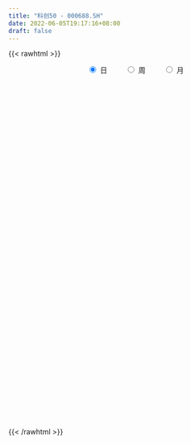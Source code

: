 ```yaml
---
title: "科创50 - 000688.SH"
date: 2022-06-05T19:17:16+08:00
draft: false
---
```

{{< rawhtml >}}
    <div style="text-align: center">
        <label style="padding: 1rem;"><input style="margin-right: .5rem" type="radio" name="period" value="D" checked onclick="period_change(this)">日</label>
        <label style="padding: 1rem;"><input style="margin-right: .5rem" type="radio" name="period" value="W" onclick="period_change(this)">周</label>
        <label style="padding: 1rem;"><input style="margin-right: .5rem" type="radio" name="period" value="M" onclick="period_change(this)">月</label>
    </div>
    <div id="chart" style="height: 700px;"></div> 
    <script type="text/javascript">
        const D_v = [4068998.77,4678296.3700000001,4315539.8600000003,5082221.0599999996,4807584.3399999999,5623680.8300000001,4949058.3399999999,4240916.6299999999,3390681.5299999998,4465922.1399999997,4571550.4699999997,4239302.2699999996,4498588.3399999999,5072010.7800000003,4847517.8499999996,4800510.2300000004,5499727.8499999996,4740083.3300000001,4728842.5199999996,4279470.8099999996,5710625.2599999998,5348532.4900000002,4809826.2300000004,4679291.8300000001,5315518.0,5459737.2999999998,4995969.2400000002,4724995.1399999997,7112389.7999999998,5800882.2400000002,6376433.04,5241554.5800000001,5533660.3899999997,6278613.5199999996,5994840.4800000004,6024870.3700000001,9449414.6699999999,10320028.0099999998,7913151.8600000003,9680794.3599999994,7818090.1100000003,8097677.9400000004,9448435.4800000004,10008757.2599999998,13819920.2599999998,8965055.7599999998,9053350.0099999998,7598157.0,9910810.9700000007,8947755.0,10254387.0,6206763.0,5444707.0,7326990.0,7402878.0,8554323.0,9665389.0,7827533.0,7167247.0,6986209.0,7357510.0,6018437.0,5771384.0,6336105.0,4944971.0,4313049.0,7506811.0,7946743.0,8016528.0,6154748.0,5215102.0,5606668.0,5269909.0,6544953.0,6056520.0,5652897.0,5475692.0,4431871.0,4919830.0,5304861.0,4909810.0,6207608.0,4448545.0,6252185.0,4750599.0,4036201.0,4373248.0,4109504.0,4133686.0,8406254.0,6376210.0,5173416.0,5571567.0,6208908.0,5031487.0,3824131.0,4523227.0,4293616.0,3985063.0,4921015.0,6598166.0,5095454.0,4673418.0,4520312.0,3777447.0,4009461.0,3879556.0,3849928.0,3329097.0,3775379.0,3074009.0,3147773.0,4166346.0,4612046.0,6123725.0,5250701.0,5020761.0,4180001.0,4796505.0,4453441.0,7796951.0,5811330.0,5615446.0,4220596.0,4160211.0,4716782.0,4858681.0,5021121.0,4496034.0,4702930.0,4743939.0,4864347.0,4652580.0,3800503.0,3723177.0,4183574.0,3731742.0,5738486.0,4585012.0,4178597.0,4758978.0,4279576.0,4783357.0,5043398.0,6665413.0,4584335.0,4713483.0,5560614.0,4798301.0,4663221.0,5212184.0,5162246.0,5196093.0,5764382.0,4981681.0,5208984.0,4819255.0,5200486.0,5460861.0,5855451.0,6097512.0,6071455.0,6633573.0,5424099.0,5762420.0,4511353.0,5709620.0,7542993.0,6054884.0,6290347.0,5731520.0,4920432.0,5260490.0,5801637.0,6035836.0,4841190.0,4527917.0,4281555.0,4920399.0,4623272.0,4469188.0,5084930.0,4842044.0,4227634.0,3771755.0,3905478.0,4082148.0,4797954.0,4339918.0,5450826.0,4358750.0,4513936.0,4900397.0,4743338.0,4967721.0,5245032.0,4491709.0,5243798.0,3836834.0,4922588.0,5040233.0,3711132.0,3855338.0,3716221.0,3478461.0,3304112.0,3172300.0,3572963.0,3970796.0,3570030.0,4327683.0,3866384.0,3365032.0,3534232.0,3478752.0,3490176.0,3552431.0,4255372.0,5421746.0,4364205.0,4135531.0,4764705.0,4141692.0,4406542.0,3849525.0,3526558.0,3525387.0,4652616.0,6874662.0,6992433.0,5194641.0,4982010.0,4761955.0,6231161.0,5052354.0,5728293.0,5513658.0,6061533.0,4730640.0,4847937.0,4379785.0,4367330.0,4739303.0,5027245.0,5060970.0,5946864.0,5422690.0,7668543.0,6869658.0,6261344.0,5612988.0,6243466.0,6150436.0,8323018.0,21565099.0,16376296.0,15904982.0,14395871.0,11441596.0,10000221.0,10420182.0,9490826.0,8264218.0,10102674.0,10683273.0,10071064.0,8539387.0,11908654.0,10061074.0,10219505.0,19707938.0,16034833.0,14070093.0,10854452.0,10952572.0,10390392.0,11534991.0,10411769.0,9514212.0,9806062.0,11070754.0,10339861.0,11734788.0,10147818.0,10538463.0,11111536.0,9198546.0,9376894.0,9509712.0,8526475.0,7907029.0,9164912.0,12357063.0,11488401.0,12628435.0,18598248.0,13614854.0,12811655.0,15280930.0,15124102.0,13659596.0,12551651.0,12622179.0,12602316.0,10713509.0,11203302.0,13221209.0,12889128.0,12574406.0,10953033.0,10909613.0,10366160.0,9872179.0,10376035.0,11546176.0,11717098.0,10847549.0,10721530.0,10400805.0,11875582.0,10729866.0,12748492.0,11488714.0,11395644.0,9785658.0,9452685.0,9905056.0,9410267.0,10523019.0,9265900.0,9748823.0,7924336.0,9126226.0,8729839.0,7818997.0,7350698.0,7169070.0,8402437.0,5858258.0,6903713.0,5485896.0,5502787.0,5145543.0,5915764.0,5223684.0,5616097.0,6729274.0,6536446.0,6254979.0,7260010.0,6545723.0,6723731.0,7034967.0,7720807.0,8823225.0,8884098.0,8218328.0,9112094.0,9807672.0,7383885.0,8411022.0,9115940.0,8082439.0,8749737.0,8704593.0,10200216.0,10727916.0,11415896.0,10301429.0,9775222.0,10239622.0,9380937.0,11213782.0,10579714.0,10066693.0,9806109.0,9106979.0,10436432.0,10256269.0,8961384.0,9043364.0,8489747.0,9235243.0,8730994.0,7151266.0,8145978.0,10303018.0,8536485.0,7914952.0,8234987.0,7414006.0,8054162.0,7751401.0,6785367.0,7598660.0,7016695.0,7635981.0,6350202.0,6636276.0,6304036.0,7816841.0,7840208.0,9302562.0,9000497.0,7953740.0,9117416.0,8517367.0,8035785.0,8890363.0,8251106.0,9975888.0,10462288.0,11182558.0,8753067.0,9122820.0,8648363.0,7030921.0,8234706.0,15139954.0,11187482.0,9061238.0,8199670.0,8219262.0,8613441.0,9020558.0,8975096.0,6205633.0,7440951.0,7084265.0,7402910.0,6396948.0,7576727.0,7696765.0,9068585.0,11331530.0,8620741.0,9812227.0,8568308.0,7208667.0,7620905.0,7767776.0,8184385.0,9672312.0,10917419.0,10228939.0,10553236.0,8923501.0,10622022.0,11589989.0,11980371.0,8593988.0,9242880.0,10100149.0,8990593.0,8134171.0,7338739.0,6734435.0,6966104.0,7382173.0,7493790.0,6563324.0,7593340.0,7199422.0,7185175.0,7376606.0,6643485.0,5728478.0,6624018.0,6724774.0,7087611.0,6158754.0,6078594.0,6865450.0,6360020.0,9136037.0,8059534.0,9287122.0,8793258.0,9738874.0,8590368.0,7183487.0,6765286.0,8374513.0,10648066.0,8131937.0,6622283.0,7612821.0,7342573.0,6720129.0,7902840.0,8060715.0,7552498.0,9146504.0,6407957.0,6793010.0,6835761.0,7110602.0,12296032.0,13257484.0,19161110.0]
const D_histogram = [0.0,-0.3105048433,1.3186673147,1.2357108081,5.5886282756,6.894431926,3.8036666522,0.2672568894,-3.1913337665,-1.361733942,-1.413387405,-2.7444118926,-2.5713047714,1.1412294345,3.70103095,4.3585519969,4.8565683942,4.7055593233,3.2032897296,1.9279363002,0.411619994,-0.4023991865,-1.6842343216,-3.2572971378,-1.6295519094,-0.4540040053,0.9692114499,3.2061190067,7.3144447633,11.7207590505,14.849928855,14.4460361704,16.2113580979,15.7447416914,14.1984744445,12.3023617072,16.5305792752,20.1242077847,22.6984191897,26.9504786056,26.9302571277,29.2246202447,27.1959834567,18.088918609,1.6188840895,-11.2140503729,-18.3862266387,-20.6032859021,-21.0880200952,-21.0612604971,-27.1603069791,-30.9706111158,-30.4721185546,-24.0149418188,-19.2455216075,-12.9118141882,-1.4552214679,1.9833551762,5.2739226149,5.9055601272,2.7619393998,0.9753687497,-3.2227772225,-8.0313224629,-10.2216065884,-10.2354349918,-9.0813481544,-6.9957640131,-8.0316023508,-10.2463455263,-10.8539834981,-10.5369135773,-11.2867013752,-14.0082618272,-12.7716121997,-11.5259906232,-9.450996556,-7.3379927611,-5.749136247,-5.6509378885,-5.9083147258,-7.7479502455,-9.0932859826,-12.2359002426,-14.4843660479,-12.8170330964,-8.5471651401,-4.0645306232,-1.6821948165,2.3800724454,6.4084118001,8.5010027981,9.1550201351,11.4992073281,10.7462667663,7.9442605262,4.3587375259,5.3155916934,7.6419348265,11.8570374778,15.5691130501,17.612874325,17.446057787,14.2062753779,10.4300141208,5.7820635455,3.397261089,-0.2110113888,-3.8344692285,-8.5231896892,-9.808689775,-8.2295270805,-5.5129343011,-3.1289405562,-2.6109708568,-1.6788658749,2.0901641303,4.9967825736,7.6196964327,6.6947404892,8.5299455726,6.4365284791,1.7669731885,-0.176939722,0.0606014786,0.7894498733,0.1137510668,-1.1160755093,-0.8214098912,-0.982601472,-1.8919382876,-2.7546773929,-4.7510214049,-5.9812334868,-6.3013573815,-6.322695046,-4.7984617144,-3.300071986,-2.0107732723,-1.4455067549,-0.8950543166,-0.9418194816,-3.0321206527,-4.4463451379,-4.8656253566,-4.0330547636,-3.9808335624,-4.8051651515,-3.8096057451,-3.0237444282,-0.501096423,-0.6975309669,0.4786116391,-0.5189546448,-0.8878762915,-1.6433452902,-2.0074902764,-0.3810043147,2.7071489698,6.4783541956,8.8020089016,9.2358063768,6.9771760758,5.0402015751,4.3596819052,4.6616464496,4.7631960148,7.1263356536,8.2437661707,10.6314009578,9.1350133476,10.0392724439,10.0358178367,9.6443563227,9.5356730633,7.5184907995,4.3978734933,-0.3269546668,-3.4373973739,-5.4196942593,-5.4899705782,-7.18485503,-9.0357828758,-11.4569762715,-11.5951059676,-8.2570925155,-5.1848574134,-3.489544012,-2.3902869797,-4.0242778705,-4.8131421755,-6.6473178599,-8.4533692611,-10.6510461225,-9.3375703629,-8.3376440082,-6.7091965105,-7.475102475,-7.0731239096,-9.777220643,-13.6856707933,-15.0549555087,-12.6865239879,-10.6579147715,-10.9638615231,-10.4640780282,-8.2364885494,-5.7517663616,-4.1667067355,-1.848252851,-0.3199162668,0.075728619,0.5886289394,3.6159760021,5.3179110892,6.3089631874,6.9424458648,8.4785050933,11.422466508,12.7407693978,13.2907772899,12.7198012888,10.5865289369,7.0809954766,4.5325985845,3.6907942535,3.7077934773,4.3237018793,6.1510100053,6.533964461,6.2866210791,7.0451288001,7.6329512717,7.8379614091,7.3867732867,7.5086168044,7.1681484891,6.4351442621,4.8225743991,0.5552079151,-2.8041153769,-4.5801050419,-4.674389374,-4.2242937733,-2.1393660894,1.0778511722,2.558148971,3.617968022,4.2958778721,3.5255816034,3.8104004342,6.2379607324,6.9740230384,9.1363640818,9.1572324068,12.1764583352,14.4157368818,12.7247374263,9.994648283,8.6034841263,7.1511080329,4.6651115623,3.101894815,3.1387913765,1.7947879895,1.3142945835,-2.0269306779,-0.0398535997,2.2566065536,5.4023785144,6.4660855486,7.1563544013,4.9798580393,4.9086205361,6.0274840657,5.9671795926,6.882960413,6.14187408,2.2662424351,1.6899842935,-1.9509155201,-2.1903175526,-0.0561463565,-0.8733368772,-0.6268039866,-1.5451374535,-4.6498719259,-6.5111445447,-9.9984838881,-12.7412120874,-13.6000336763,-10.9961260388,-8.0256151247,-7.2049723241,-6.9842956621,-7.4658019191,-9.2958507558,-5.705237793,-3.1686393383,-1.0673409745,-2.1249860783,-0.1894592849,0.7904358613,0.0303352759,-1.4041813733,-1.5242345541,-2.2888230933,-2.3197292713,-4.5279190489,-6.1322822874,-9.4192991212,-11.1788279834,-9.3500883919,-8.8660779115,-5.9084881004,-2.8889344412,-3.1204758052,-6.0203394582,-8.6136035121,-10.3380247935,-12.7710722249,-14.6127045635,-16.5073124033,-16.6012067847,-13.181797967,-10.1685033945,-9.1667650366,-8.4801792172,-5.7642405606,-6.181573057,-5.0414175682,-4.5293522511,-5.7643787795,-6.0155207919,-5.1548897468,-3.4451228235,-1.1121626238,0.373452685,0.720471413,0.7340411111,2.5319521713,3.6121505659,3.5120428714,1.6678373069,2.3814810334,3.1960890181,4.8785358595,5.3154580795,6.5196747951,7.6536668431,7.5186736658,7.6579953204,8.355576087,8.3036679011,7.119597797,5.8375682334,7.4366196051,8.7107963467,9.2747860007,8.8628011883,8.9434775069,7.7003557132,6.8277168018,7.2166532085,7.097770178,7.7198836017,7.8825425127,7.0565297691,5.3976405772,4.9639069126,3.5818731621,3.7758202196,5.8571248148,6.5139949767,6.2100458157,5.2977016031,3.7852999002,3.2079175236,2.8047149575,1.012069638,-2.0545503469,-3.0536863956,-6.1691039305,-8.9830716681,-8.7424921147,-7.013280613,-5.5723626681,-3.8118811409,-2.9711908588,-3.2760670224,-3.280002226,-4.8680740087,-7.8801627356,-8.686312901,-8.7059111096,-8.176040012,-8.4708830707,-8.3452664588,-6.8538066702,-6.3167092631,-4.3014347301,-1.2456878777,-1.2586302605,-3.0924967108,-4.7357040009,-6.3566992324,-6.063508468,-6.9102058638,-5.4876132267,-5.4903627169,-3.8632443645,-0.7559172851,1.7149060779,2.2298375538,1.499618191,0.1800877093,0.662952568,-0.8192572757,-1.5329079387,-3.9681607718,-5.7836985527,-6.0988969447,-7.6104591159,-7.4908647063,-8.1454691504,-9.0102901491,-8.7629059727,-5.65247657,-3.4022408139,-0.7916158484,1.0348921353,1.8047611543,1.9412620504,5.2885932225,6.4286736042,8.7897361174,10.6758245276,10.9109952482,10.1906991051,8.1382072347,6.2159774288,2.7786738356,-1.421692966,-4.2508411987,-4.0753718657,-3.0285839963,-4.2138064735,-6.5936038152,-5.4405326557,-3.067155778,-1.043191641,1.0662360011,1.4562211181,2.5174254415,2.7069902363,1.173367223,-0.623657466,-2.1501897003,-0.6534078464,-0.787696991,-0.6849230639,-2.2777565043,-4.3160652733,-5.6496887966,-8.3511950039,-8.9312495879,-10.3825472457,-9.7052775003,-8.5338445432,-4.9595858998,-2.9858289071,-2.2234445318,-2.2150176854,-2.6653667257,-6.0612464194,-8.4614093046,-6.6077217558,-4.8332761955,-0.162040478,3.8396725323,5.7433529128,7.3931835502,10.1155895322,13.6570881469,16.237481161,17.2221295354,16.3474447633,16.113173187,15.6025481108,16.1043916756,16.3285328644,15.8020626946,11.5888219894,9.0482764797,6.8938138167,4.5494817754,3.3728043805,4.6371038597,4.9608290904,7.9854727765]
const D_fast = [0.0,-0.3881310541,1.5707079326,1.796679128,7.5467536643,10.5761652963,8.4363166855,4.966721145,0.7102970476,2.1994633866,1.7944630723,-0.2226643884,-0.69238346,3.3054581045,6.7905173575,8.5376764035,10.2498348994,11.2752156594,10.5737684981,9.7803991437,8.366987836,7.4523688589,5.7494751434,3.3620880427,4.5824452938,5.6444921966,7.3100105142,10.3484478227,16.2853847702,23.6218888199,30.4635408382,33.6711571962,39.4893186482,42.9588876645,44.9622390287,46.1417167183,54.502579105,63.1272595607,71.3760757632,82.3657548305,89.0780976344,98.6786158126,103.4489748889,98.8641396934,82.7988261962,67.1623791407,55.3936462152,48.0257654762,42.2690262593,37.0304707332,24.1413475064,12.5883905907,5.4688535133,5.9222947943,5.8803346038,8.9860884761,20.0788758293,24.0132912676,28.62233936,30.7303669041,28.2772310266,26.7345025639,21.7306622861,14.9142864299,10.1686006573,7.5959135061,6.4796633049,6.8163064429,3.7725675175,-1.0037620396,-4.3248958859,-6.6420543594,-10.2135175012,-16.43714341,-18.3933968324,-20.0292729117,-20.3170279834,-20.0385223788,-19.8869499265,-21.2014860401,-22.9359415589,-26.7125646399,-30.3312218727,-36.5328111933,-42.4023685107,-43.9392938333,-41.806217162,-38.3397153009,-36.3779281983,-31.7206428251,-26.0902005204,-21.8723588228,-18.929586452,-13.710597427,-11.7769712972,-12.5929124057,-15.0887510246,-12.8029989337,-8.566172094,-1.3868100732,6.2175437615,12.6645236177,16.8592215265,17.1710079618,16.0022502349,12.799815546,11.2643283618,7.6033030367,3.0212278899,-3.7982899931,-7.5359625226,-8.0141815982,-6.6758223942,-5.0740637883,-5.2088368031,-4.6964482899,-0.4048772521,3.7509368346,8.2787748018,9.0275039806,12.9951954572,12.5109104834,8.2830984899,6.294950649,6.5476422192,7.4738530823,6.8265920424,5.3177465891,5.4070597343,5.0002177856,3.617896398,2.0664879445,-1.1176114187,-3.8431318723,-5.7385951124,-7.3406065384,-7.0159886354,-6.3426169035,-5.5560115078,-5.3521216792,-5.02543282,-5.3076528554,-8.1559841897,-10.6817949594,-12.3174815173,-12.4931746152,-13.4361618045,-15.4617846816,-15.4186267114,-15.3887015016,-12.9913276021,-13.3621448877,-12.066349372,-13.193654317,-13.7845450367,-14.950850358,-15.8168679133,-14.2856330302,-10.5206925033,-5.1298987286,-0.6057417971,2.1370072723,1.6226709902,0.9457468832,1.3551476897,2.8225238464,4.1148724154,8.2595959676,11.4379680273,16.4834530539,17.2708187807,20.6848959879,23.1903958398,25.2100234066,27.4852584129,27.3476988491,25.3265499162,20.5199830893,16.5501910388,13.2129705885,11.7702016251,8.2791034158,4.1692298511,-1.1162076125,-4.1531138006,-2.8793734773,-1.1033527285,-0.2804253302,0.2212599572,-2.4188004012,-4.4109502501,-7.9069553995,-11.826349116,-16.6867875079,-17.7077043391,-18.7921889865,-18.8410406163,-21.4757221997,-22.8420246117,-27.9904265058,-35.3202943545,-40.453317947,-41.2565174232,-41.8923868997,-44.939299032,-47.0555350441,-46.8870677027,-45.8402871053,-45.2969041631,-43.4405134914,-41.9921559738,-41.5775789332,-40.917521378,-36.9861803147,-33.9547674553,-31.3864745603,-29.0173804168,-25.361694915,-19.5621168732,-15.0586216339,-11.1859194193,-8.5769450983,-8.063585216,-9.7988698071,-11.2141170531,-11.1332228208,-10.1892752276,-8.4924413558,-5.1273807285,-3.1109351575,-1.7866232696,0.7331666514,3.229226941,5.3937274307,6.7892326299,8.7882303487,10.2397991557,11.1155809941,10.7086547309,6.5800902257,2.5197380895,-0.4012778359,-1.6641595116,-2.2701373542,-0.7200511927,2.766628862,4.8864639036,6.85077496,8.6026542782,8.7137534104,9.9511723497,13.938222831,16.4177908965,20.8642229605,23.1743993871,29.2377398993,35.0809526664,36.5711375675,36.3397104949,37.0994173698,37.4348182846,36.1150997046,35.327356661,36.1489510666,35.2536446771,35.1017249169,31.253766986,33.2308806643,36.091492456,40.5878590454,43.2680874668,45.7474449198,44.8159130677,45.9718306984,48.5975652445,50.0290556695,52.6655765932,53.4599587801,50.150887744,49.9971256758,45.8684969822,45.0815155615,47.2016501685,46.1661254285,46.2559573225,44.9513394922,40.6841370383,37.1950782834,31.2081179679,25.2800867467,21.0212567388,20.8761328665,21.8402399995,20.8596397191,19.3342424655,16.9862857288,12.8322742031,14.9965777177,16.7410163378,18.5754794579,16.9865878346,18.8747498068,20.0522539183,19.2997371518,17.5141751593,17.01306334,15.6762690275,15.0654305317,11.7252609919,8.5878271816,2.9459855674,-1.6082502906,-2.1170327971,-3.8495417946,-2.3690740086,-0.0717539596,-1.083414275,-5.4883627925,-10.2350277245,-14.5439552043,-20.1697706918,-25.6645791713,-31.686015112,-35.9302111896,-35.8062518636,-35.3350831397,-36.625036041,-38.0584950259,-36.7836165095,-38.74634227,-38.8665411733,-39.486813919,-42.1629351423,-43.9179573527,-44.3460487442,-43.4975625269,-41.442642983,-39.863664503,-39.3365279218,-39.1394479459,-36.7085488429,-34.7253128068,-33.9474097835,-35.3746560213,-34.0656420364,-32.4520117971,-29.5499309909,-27.784144251,-24.9500088366,-21.9026000779,-20.1579248387,-18.104104354,-15.3176295657,-13.2936207763,-12.6977914311,-12.5204289363,-9.0622226634,-5.6103468351,-2.727660681,-0.9239451963,1.392600499,2.0745676336,2.9088579227,5.1019576315,6.7575171455,9.3096014696,11.4428960088,12.3810157075,12.0715366599,12.8787797234,12.3922142635,13.5301163759,17.0757021748,19.3610710808,20.6096333737,21.0217145619,20.4556378341,20.6802348383,20.9782110116,19.4385831016,15.85832553,14.0957678823,9.4380743649,4.3783387103,2.4332952349,2.4091865834,2.4570138613,3.2645251033,3.3624176707,2.2385247514,1.4145889913,-1.3905012936,-6.3726307043,-9.350359095,-11.546435081,-13.0605739864,-15.4731378128,-17.4338378156,-17.6558296946,-18.6979096032,-17.7579937527,-15.0136688698,-15.3412688177,-17.9482594456,-20.7753927359,-23.9855627755,-25.2082491282,-27.7824979899,-27.7318086595,-29.107148829,-28.4458415677,-25.5274938095,-22.6279439271,-21.5555530628,-21.9108678777,-23.1853764322,-22.5367734314,-24.223797594,-25.3206752417,-28.7479682678,-32.0094306869,-33.8493533151,-37.2635302652,-39.0166520322,-41.7076237639,-44.8250172999,-46.7683596167,-45.0710493565,-43.6713738038,-41.2586528004,-39.1734217829,-37.9523624753,-37.3305460666,-32.6610665889,-29.9138178062,-25.3553212636,-20.8002767215,-17.8373571888,-16.0099785556,-16.0279186174,-16.3961540661,-19.1387892004,-23.6945792435,-27.5864377759,-28.4298114092,-28.140169539,-30.3788436345,-34.40704193,-34.6141039344,-33.0075160013,-31.2443497745,-28.8683631321,-28.1143227356,-26.4237620518,-25.5574496979,-26.7977309055,-28.750669961,-30.8147496203,-29.4813197281,-29.8125331204,-29.8809899592,-32.0432625257,-35.1605876131,-37.9066333356,-42.6959382938,-45.5088052748,-49.555739744,-51.3047893738,-52.2668175524,-49.932455384,-48.7051556181,-48.4986323756,-49.0439599506,-50.1606506724,-55.0718419709,-59.5873571823,-59.3856000724,-58.8194735609,-54.1887479629,-49.2271168196,-45.8875982108,-42.3894716859,-37.1381683209,-30.1823976695,-23.5426343651,-18.2524536069,-15.0402771882,-11.2462554677,-7.8562435162,-3.3283020325,0.9779723724,4.4020178762,3.0859826684,2.8075062786,2.3764970698,1.1695354723,0.8360591726,3.2596346167,4.8235671201,9.8445790002]
const D_slow = [0.0,-0.0776262108,0.2520406179,0.5609683199,1.9581253888,3.6817333703,4.6326500333,4.6994642557,3.9016308141,3.5611973286,3.2078504773,2.5217475042,1.8789213113,2.16422867,3.0894864075,4.1791244067,5.3932665052,6.5696563361,7.3704787685,7.8524628435,7.955367842,7.8547680454,7.433709465,6.6193851805,6.2119972032,6.0984962019,6.3407990644,7.142328816,8.9709400069,11.9011297695,15.6136119832,19.2251210258,23.2779605503,27.2141459731,30.7637645843,33.8393550111,37.9719998299,43.003051776,48.6776565735,55.4152762249,62.1478405068,69.4539955679,76.2529914321,80.7752210844,81.1799421068,78.3764295135,73.7798728539,68.6290513783,63.3570463545,58.0917312303,51.3016544855,43.5590017065,35.9409720679,29.9372366132,25.1258562113,21.8979026642,21.5340972973,22.0299360913,23.348416745,24.8248067769,25.5152916268,25.7591338142,24.9534395086,22.9456088929,20.3902072458,17.8313484978,15.5610114592,13.812070456,11.8041698683,9.2425834867,6.5290876122,3.8948592179,1.0731838741,-2.4288815827,-5.6217846327,-8.5032822885,-10.8660314275,-12.7005296177,-14.1378136795,-15.5505481516,-17.0276268331,-18.9646143944,-21.2379358901,-24.2969109507,-27.9180024627,-31.1222607368,-33.2590520219,-34.2751846777,-34.6957333818,-34.1007152704,-32.4986123204,-30.3733616209,-28.0846065871,-25.2098047551,-22.5232380635,-20.5371729319,-19.4474885505,-18.1185906271,-16.2081069205,-13.2438475511,-9.3515692885,-4.9483507073,-0.5868362605,2.9647325839,5.5722361141,7.0177520005,7.8670672728,7.8143144256,6.8556971184,4.7248996961,2.2727272524,0.2153454822,-1.162888093,-1.9451232321,-2.5978659463,-3.017582415,-2.4950413824,-1.245845739,0.6590783691,2.3327634914,4.4652498846,6.0743820043,6.5161253015,6.471890371,6.4870407406,6.684403209,6.7128409756,6.4338220983,6.2284696255,5.9828192575,5.5098346856,4.8211653374,3.6334099862,2.1381016145,0.5627622691,-1.0179114924,-2.217526921,-3.0425449175,-3.5452382356,-3.9066149243,-4.1303785034,-4.3658333738,-5.123863537,-6.2354498215,-7.4518561607,-8.4601198516,-9.4553282421,-10.65661953,-11.6090209663,-12.3649570734,-12.4902311791,-12.6646139208,-12.5449610111,-12.6746996723,-12.8966687451,-13.3075050677,-13.8093776368,-13.9046287155,-13.2278414731,-11.6082529242,-9.4077506988,-7.0987991046,-5.3545050856,-4.0944546918,-3.0045342155,-1.8391226031,-0.6483235994,1.133260314,3.1942018566,5.8520520961,8.135805433,10.645623544,13.1545780031,15.5656670838,17.9495853496,19.8292080495,20.9286764229,20.8469377562,19.9875884127,18.6326648479,17.2601722033,15.4639584458,13.2050127268,10.340768659,7.4419921671,5.3777190382,4.0815046849,3.2091186819,2.6115469369,1.6054774693,0.4021919254,-1.2596375396,-3.3729798548,-6.0357413855,-8.3701339762,-10.4545449783,-12.1318441059,-14.0006197246,-15.768900702,-18.2132058628,-21.6346235611,-25.3983624383,-28.5699934353,-31.2344721282,-33.9754375089,-36.591457016,-38.6505791533,-40.0885207437,-41.1301974276,-41.5922606403,-41.672239707,-41.6533075523,-41.5061503174,-40.6021563169,-39.2726785446,-37.6954377477,-35.9598262815,-33.8402000082,-30.9845833812,-27.7993910318,-24.4766967093,-21.2967463871,-18.6501141528,-16.8798652837,-15.7467156376,-14.8240170742,-13.8970687049,-12.8161432351,-11.2783907338,-9.6448996185,-8.0732443487,-6.3119621487,-4.4037243308,-2.4442339785,-0.5975406568,1.2796135443,3.0716506666,4.6804367321,5.8860803319,6.0248823106,5.3238534664,4.1788272059,3.0102298624,1.9541564191,1.4193148968,1.6887776898,2.3283149326,3.2328069381,4.3067764061,5.188171807,6.1407719155,7.7002620986,9.4437678582,11.7278588787,14.0171669803,17.0612815641,20.6652157846,23.8464001412,26.3450622119,28.4959332435,30.2837102517,31.4499881423,32.225461846,33.0101596902,33.4588566875,33.7874303334,33.2806976639,33.270734264,33.8348859024,35.185480531,36.8020019182,38.5910905185,39.8360550283,41.0632101623,42.5700811788,44.0618760769,45.7826161802,47.3180847002,47.8846453089,48.3071413823,47.8194125023,47.2718331141,47.257796525,47.0394623057,46.8827613091,46.4964769457,45.3340089642,43.706222828,41.206601856,38.0212988342,34.6212904151,31.8722589054,29.8658551242,28.0646120432,26.3185381276,24.4520876479,22.1281249589,20.7018155107,19.9096556761,19.6428204325,19.1115739129,19.0642090917,19.261818057,19.2694018759,18.9183565326,18.5372978941,17.9650921208,17.385159803,16.2531800407,14.7201094689,12.3652846886,9.5705776928,7.2330555948,5.0165361169,3.5394140918,2.8171804815,2.0370615302,0.5319766657,-1.6214242123,-4.2059304107,-7.3986984669,-11.0518746078,-15.1787027086,-19.3290044048,-22.6244538966,-25.1665797452,-27.4582710044,-29.5783158087,-31.0193759488,-32.5647692131,-33.8251236051,-34.9574616679,-36.3985563628,-37.9024365608,-39.1911589974,-40.0524397033,-40.3304803593,-40.237117188,-40.0569993348,-39.873489057,-39.2405010142,-38.3374633727,-37.4594526549,-37.0424933281,-36.4471230698,-35.6481008153,-34.4284668504,-33.0996023305,-31.4696836317,-29.556266921,-27.6765985045,-25.7620996744,-23.6732056527,-21.5972886774,-19.8173892281,-18.3579971698,-16.4988422685,-14.3211431818,-12.0024466817,-9.7867463846,-7.5508770079,-5.6257880796,-3.9188588791,-2.114695577,-0.3402530325,1.5897178679,3.5603534961,5.3244859384,6.6738960827,7.9148728108,8.8103411013,9.7542961562,11.21857736,12.8470761041,14.399587558,15.7240129588,16.6703379339,17.4723173148,18.1734960541,18.4265134636,17.9128758769,17.149454278,15.6071782954,13.3614103784,11.1757873497,9.4224671964,8.0293765294,7.0764062442,6.3336085295,5.5145917739,4.6945912173,3.4775727152,1.5075320313,-0.664046194,-2.8405239714,-4.8845339744,-7.0022547421,-9.0885713568,-10.8020230243,-12.3812003401,-13.4565590226,-13.7679809921,-14.0826385572,-14.8557627349,-16.0396887351,-17.6288635432,-19.1447406602,-20.8722921261,-22.2441954328,-23.616786112,-24.5825972032,-24.7715765244,-24.342850005,-23.7853906165,-23.4104860688,-23.3654641415,-23.1997259995,-23.4045403184,-23.787767303,-24.779807496,-26.2257321342,-27.7504563704,-29.6530711493,-31.5257873259,-33.5621546135,-35.8147271508,-38.005453644,-39.4185727865,-40.2691329899,-40.467036952,-40.2083139182,-39.7571236296,-39.271808117,-37.9496598114,-36.3424914104,-34.145057381,-31.4761012491,-28.748352437,-26.2006776608,-24.1661258521,-22.6121314949,-21.917463036,-22.2728862775,-23.3355965771,-24.3544395436,-25.1115855426,-26.165037161,-27.8134381148,-29.1735712787,-29.9403602232,-30.2011581335,-29.9345991332,-29.5705438537,-28.9411874933,-28.2644399342,-27.9710981285,-28.127012495,-28.66455992,-28.8279118817,-29.0248361294,-29.1960668954,-29.7655060214,-30.8445223398,-32.2569445389,-34.3447432899,-36.5775556869,-39.1731924983,-41.5995118734,-43.7329730092,-44.9728694842,-45.7193267109,-46.2751878439,-46.8289422652,-47.4952839467,-49.0105955515,-51.1259478777,-52.7778783166,-53.9861973655,-54.026707485,-53.0667893519,-51.6309511237,-49.7826552361,-47.2537578531,-43.8394858164,-39.7801155261,-35.4745831423,-31.3877219514,-27.3594286547,-23.458791627,-19.4326937081,-15.350560492,-11.4000448184,-8.502839321,-6.2407702011,-4.5173167469,-3.3799463031,-2.5367452079,-1.377469243,-0.1372619704,1.8591062237]
const D_data = [['2020-05-13', 1227.7222, 1247.034, 1227.7222, 1252.5778],['2020-05-14', 1241.8444, 1242.1685, 1238.2297, 1258.2535],['2020-05-15', 1244.7412, 1270.4805, 1244.7412, 1280.0498],['2020-05-18', 1279.2904, 1254.299, 1253.3279, 1279.2904],['2020-05-19', 1260.2208, 1324.4176, 1260.2208, 1324.4176],['2020-05-20', 1317.4035, 1306.9976, 1297.6731, 1348.5767],['2020-05-21', 1305.9116, 1251.9308, 1251.5228, 1309.5049],['2020-05-22', 1247.6045, 1230.6585, 1208.8198, 1258.3142],['2020-05-25', 1223.866, 1212.0871, 1205.7252, 1227.5593],['2020-05-26', 1217.6223, 1272.6605, 1217.6223, 1272.9197],['2020-05-27', 1271.4568, 1253.272, 1251.0817, 1281.2054],['2020-05-28', 1251.0592, 1232.2199, 1206.6174, 1256.2175],['2020-05-29', 1227.2003, 1246.1109, 1227.2003, 1267.4265],['2020-06-01', 1257.9659, 1300.7411, 1257.9659, 1309.9596],['2020-06-02', 1305.7973, 1305.6365, 1294.2191, 1312.5164],['2020-06-03', 1305.734, 1294.2802, 1293.595, 1314.1444],['2020-06-04', 1295.155, 1299.8034, 1291.2077, 1306.0673],['2020-06-05', 1300.2535, 1297.3057, 1292.0506, 1307.8866],['2020-06-08', 1306.4968, 1280.0526, 1277.2889, 1311.6822],['2020-06-09', 1277.4465, 1278.5069, 1269.1124, 1278.8515],['2020-06-10', 1278.0743, 1269.978, 1265.1112, 1278.0743],['2020-06-11', 1270.7235, 1273.5896, 1265.3776, 1294.3397],['2020-06-12', 1246.8028, 1262.2901, 1246.8028, 1268.4599],['2020-06-15', 1262.4755, 1249.9087, 1249.5828, 1271.9054],['2020-06-16', 1259.0858, 1289.1346, 1259.0858, 1289.1346],['2020-06-17', 1291.0353, 1291.1171, 1280.5193, 1299.7768],['2020-06-18', 1289.7652, 1302.3711, 1286.4731, 1304.4857],['2020-06-19', 1301.0208, 1325.1466, 1301.0208, 1329.202],['2020-06-22', 1347.9423, 1371.2069, 1347.9423, 1380.374],['2020-06-23', 1365.3292, 1407.1925, 1365.3292, 1407.1925],['2020-06-24', 1408.5477, 1424.2771, 1406.8688, 1432.9879],['2020-06-29', 1415.911, 1401.644, 1393.7148, 1415.911],['2020-06-30', 1410.5773, 1447.8856, 1410.5773, 1454.3065],['2020-07-01', 1453.2515, 1439.8778, 1417.6017, 1459.7705],['2020-07-02', 1439.0094, 1437.0521, 1424.1484, 1452.745],['2020-07-03', 1435.0821, 1438.5851, 1408.0799, 1441.0887],['2020-07-06', 1445.607, 1538.402, 1444.6859, 1547.1352],['2020-07-07', 1550.2962, 1572.189, 1550.2962, 1617.5998],['2020-07-08', 1572.7764, 1599.9053, 1555.3059, 1608.1927],['2020-07-09', 1596.9839, 1666.8502, 1594.2555, 1681.9061],['2020-07-10', 1653.5045, 1654.8264, 1633.1829, 1682.6191],['2020-07-13', 1647.1828, 1721.9764, 1640.9838, 1721.9764],['2020-07-14', 1714.8712, 1701.5824, 1647.6415, 1726.1926],['2020-07-15', 1702.5807, 1612.0349, 1611.9106, 1707.6328],['2020-07-16', 1606.4351, 1469.7978, 1460.64, 1612.3281],['2020-07-17', 1475.4641, 1443.3965, 1425.6423, 1495.9136],['2020-07-20', 1459.7843, 1459.0339, 1388.277, 1463.7069],['2020-07-21', 1456.4868, 1490.1714, 1454.588, 1499.8536],['2020-07-22', 1474.0151, 1497.2305, 1468.1118, 1519.1222],['2020-07-23', 1487.1965, 1494.1393, 1459.7342, 1512.4677],['2020-07-24', 1467.1027, 1389.3051, 1389.3051, 1474.4601],['2020-07-27', 1396.4882, 1374.5189, 1361.9814, 1403.1125],['2020-07-28', 1385.7933, 1400.5353, 1383.2842, 1404.9026],['2020-07-29', 1400.9201, 1476.9248, 1395.9744, 1476.9248],['2020-07-30', 1484.4299, 1472.7914, 1467.7982, 1496.269],['2020-07-31', 1469.0996, 1512.9764, 1467.7757, 1513.7613],['2020-08-03', 1533.2272, 1622.8132, 1533.2272, 1622.8132],['2020-08-04', 1620.7948, 1566.0553, 1555.9031, 1628.138],['2020-08-05', 1592.3878, 1588.6219, 1556.6811, 1597.4714],['2020-08-06', 1582.4745, 1573.869, 1552.5356, 1589.7518],['2020-08-07', 1561.8557, 1526.8034, 1492.2461, 1568.5611],['2020-08-10', 1520.1025, 1535.5971, 1507.2707, 1555.6842],['2020-08-11', 1531.6047, 1491.8414, 1490.8349, 1539.8359],['2020-08-12', 1485.5571, 1458.6425, 1422.7308, 1488.88],['2020-08-13', 1465.6044, 1468.2291, 1453.3811, 1482.6307],['2020-08-14', 1466.795, 1484.0407, 1453.7359, 1486.4016],['2020-08-17', 1486.8129, 1496.4003, 1471.9158, 1501.2509],['2020-08-18', 1496.4213, 1512.5092, 1492.9592, 1512.7557],['2020-08-19', 1516.9763, 1472.0212, 1470.344, 1517.8933],['2020-08-20', 1460.0349, 1442.5793, 1438.4556, 1473.0528],['2020-08-21', 1447.8013, 1447.7135, 1443.5203, 1467.9805],['2020-08-24', 1453.4923, 1450.6667, 1421.8894, 1457.5771],['2020-08-25', 1449.5374, 1427.7048, 1424.4151, 1462.8962],['2020-08-26', 1422.0026, 1383.305, 1377.2066, 1430.7877],['2020-08-27', 1389.9399, 1417.5587, 1380.125, 1429.955],['2020-08-28', 1415.6485, 1413.6374, 1393.8469, 1416.8167],['2020-08-31', 1417.6635, 1423.2355, 1417.6578, 1441.4578],['2020-09-01', 1424.4333, 1426.6505, 1419.6013, 1435.6476],['2020-09-02', 1430.8669, 1422.9526, 1411.842, 1434.9204],['2020-09-03', 1422.4154, 1402.1443, 1396.1111, 1423.8929],['2020-09-04', 1377.3939, 1390.2835, 1371.1643, 1396.0039],['2020-09-07', 1387.4929, 1356.6991, 1349.7673, 1394.9037],['2020-09-08', 1356.8211, 1344.6124, 1328.9241, 1363.2754],['2020-09-09', 1331.4285, 1298.0784, 1289.3502, 1332.0747],['2020-09-10', 1309.3155, 1280.1888, 1276.4983, 1321.0598],['2020-09-11', 1279.8406, 1312.5123, 1272.8442, 1313.8472],['2020-09-14', 1334.9847, 1348.0697, 1334.9847, 1372.8277],['2020-09-15', 1348.7882, 1364.6026, 1334.8168, 1372.4398],['2020-09-16', 1363.3186, 1349.6719, 1341.6757, 1364.4173],['2020-09-17', 1347.4536, 1383.5899, 1335.0274, 1393.853],['2020-09-18', 1386.3824, 1403.8988, 1379.9158, 1403.919],['2020-09-21', 1407.0685, 1397.7463, 1390.9045, 1411.5049],['2020-09-22', 1389.7831, 1390.0862, 1379.0104, 1403.2588],['2020-09-23', 1401.3748, 1423.9035, 1400.2817, 1440.6395],['2020-09-24', 1412.1571, 1394.9263, 1392.014, 1416.3779],['2020-09-25', 1399.3884, 1364.0245, 1360.5504, 1402.675],['2020-09-28', 1367.462, 1338.9521, 1335.9926, 1369.039],['2020-09-29', 1345.9908, 1389.9628, 1345.9908, 1403.4346],['2020-09-30', 1394.8631, 1418.7961, 1393.9116, 1431.8762],['2020-10-09', 1446.5161, 1465.9591, 1446.5161, 1467.983],['2020-10-12', 1475.2581, 1490.5754, 1469.6515, 1491.605],['2020-10-13', 1491.8546, 1497.5955, 1485.1321, 1498.8282],['2020-10-14', 1495.3401, 1488.6697, 1481.1209, 1498.0027],['2020-10-15', 1489.3806, 1453.7887, 1451.8771, 1492.9969],['2020-10-16', 1457.1513, 1438.5283, 1429.0797, 1461.8287],['2020-10-19', 1444.8406, 1412.1484, 1411.2694, 1446.4907],['2020-10-20', 1413.8658, 1426.181, 1402.7109, 1428.0754],['2020-10-21', 1427.2363, 1396.9773, 1396.1225, 1429.4538],['2020-10-22', 1395.1306, 1376.5804, 1373.5056, 1395.1306],['2020-10-23', 1380.3698, 1336.527, 1336.373, 1389.5165],['2020-10-26', 1332.6842, 1356.1074, 1313.4511, 1364.9658],['2020-10-27', 1359.1758, 1385.7453, 1354.8069, 1386.8033],['2020-10-28', 1396.5597, 1406.0745, 1392.0673, 1413.6585],['2020-10-29', 1394.2803, 1412.0554, 1387.3837, 1418.4061],['2020-10-30', 1413.5108, 1393.9095, 1393.9095, 1430.1186],['2020-11-02', 1402.0829, 1400.9122, 1370.8999, 1406.9352],['2020-11-03', 1403.6429, 1449.0068, 1402.2637, 1451.6319],['2020-11-04', 1454.73, 1458.8957, 1443.4236, 1462.6744],['2020-11-05', 1477.6142, 1475.3752, 1453.7243, 1479.4708],['2020-11-06', 1477.5278, 1441.4739, 1429.1191, 1477.5278],['2020-11-09', 1446.4716, 1485.1478, 1442.6223, 1491.5152],['2020-11-10', 1483.656, 1441.965, 1438.5865, 1483.656],['2020-11-11', 1440.7792, 1395.51, 1393.7349, 1441.0049],['2020-11-12', 1404.8095, 1413.2936, 1404.5715, 1421.7398],['2020-11-13', 1406.6849, 1436.887, 1401.461, 1441.0067],['2020-11-16', 1520.2737, 1446.9513, 1444.3946, 1520.2737],['2020-11-17', 1455.2311, 1430.8084, 1425.2591, 1455.2311],['2020-11-18', 1431.6594, 1419.2262, 1418.3613, 1441.2247],['2020-11-19', 1415.6368, 1435.9245, 1408.2186, 1436.4879],['2020-11-20', 1433.9469, 1430.7197, 1427.3091, 1442.3083],['2020-11-23', 1429.3892, 1418.1014, 1412.0226, 1429.3892],['2020-11-24', 1412.0244, 1412.7466, 1409.3969, 1420.3439],['2020-11-25', 1414.1887, 1388.3639, 1387.5569, 1414.5144],['2020-11-26', 1386.2137, 1385.3103, 1380.1303, 1398.5671],['2020-11-27', 1386.6546, 1387.7688, 1380.6407, 1398.1427],['2020-11-30', 1392.9541, 1385.4828, 1380.2173, 1397.0145],['2020-12-01', 1386.5778, 1404.2375, 1381.9561, 1408.0376],['2020-12-02', 1408.6704, 1408.4882, 1403.7274, 1419.1076],['2020-12-03', 1410.4351, 1410.8293, 1398.0995, 1418.1231],['2020-12-04', 1409.5915, 1404.8659, 1401.5304, 1410.9282],['2020-12-07', 1410.4976, 1406.1941, 1403.4201, 1417.7766],['2020-12-08', 1405.7192, 1398.7298, 1397.551, 1408.7868],['2020-12-09', 1400.5665, 1365.0375, 1364.1951, 1404.2317],['2020-12-10', 1363.0033, 1360.1842, 1355.8829, 1370.8285],['2020-12-11', 1362.3437, 1362.9608, 1345.316, 1365.4317],['2020-12-14', 1361.6068, 1375.0635, 1353.8981, 1380.0487],['2020-12-15', 1373.9593, 1363.1833, 1357.3638, 1379.7689],['2020-12-16', 1357.2222, 1345.1327, 1339.9581, 1357.2222],['2020-12-17', 1343.2814, 1363.3594, 1339.8978, 1364.8803],['2020-12-18', 1381.4819, 1361.108, 1357.7711, 1381.4819],['2020-12-21', 1359.6852, 1388.6685, 1355.9254, 1390.5929],['2020-12-22', 1383.2888, 1358.6185, 1355.9715, 1390.9858],['2020-12-23', 1359.7276, 1376.5953, 1355.2452, 1378.6058],['2020-12-24', 1378.3835, 1348.0134, 1347.7976, 1384.3115],['2020-12-25', 1348.4717, 1349.7931, 1340.7892, 1357.6506],['2020-12-28', 1345.2989, 1339.0068, 1335.2532, 1349.3496],['2020-12-29', 1338.2399, 1337.4696, 1336.0901, 1353.0612],['2020-12-30', 1336.7202, 1362.9107, 1335.2072, 1367.7624],['2020-12-31', 1370.4413, 1393.0272, 1368.47, 1394.7391],['2021-01-04', 1398.9557, 1422.1246, 1389.5854, 1425.697],['2021-01-05', 1413.1818, 1425.16, 1409.5412, 1427.1207],['2021-01-06', 1430.0675, 1415.0221, 1408.0555, 1434.1945],['2021-01-07', 1414.8967, 1381.9421, 1370.1896, 1417.4289],['2021-01-08', 1382.1486, 1378.7397, 1366.1829, 1385.1151],['2021-01-11', 1385.3531, 1390.6553, 1378.1175, 1407.9141],['2021-01-12', 1389.4666, 1405.2226, 1379.8032, 1408.4155],['2021-01-13', 1412.0725, 1407.4146, 1389.7677, 1416.6616],['2021-01-14', 1406.0497, 1447.2668, 1399.5588, 1478.7529],['2021-01-15', 1450.8567, 1447.5828, 1431.4545, 1465.6919],['2021-01-18', 1443.8197, 1481.2494, 1437.0207, 1496.3662],['2021-01-19', 1485.463, 1443.9205, 1441.6158, 1489.2174],['2021-01-20', 1450.7178, 1481.4526, 1444.7375, 1482.1113],['2021-01-21', 1485.6495, 1482.2847, 1465.8868, 1492.9472],['2021-01-22', 1482.6459, 1486.3075, 1456.0156, 1487.6145],['2021-01-25', 1481.7379, 1498.595, 1471.1805, 1513.7253],['2021-01-26', 1497.9992, 1478.451, 1471.3055, 1509.413],['2021-01-27', 1481.486, 1458.3723, 1441.1761, 1489.7587],['2021-01-28', 1441.3975, 1421.5872, 1418.9424, 1461.8424],['2021-01-29', 1435.2835, 1421.9618, 1400.6705, 1440.251],['2021-02-01', 1419.1797, 1421.4807, 1412.1587, 1439.0389],['2021-02-02', 1419.7111, 1438.0584, 1414.3587, 1438.0868],['2021-02-03', 1436.0038, 1410.1465, 1410.1465, 1443.9764],['2021-02-04', 1402.0893, 1394.0966, 1367.7127, 1412.7128],['2021-02-05', 1396.1248, 1368.8003, 1368.6528, 1407.3245],['2021-02-08', 1371.7543, 1382.4816, 1367.3272, 1395.1449],['2021-02-09', 1389.0651, 1427.6823, 1383.8564, 1434.8707],['2021-02-10', 1424.7737, 1437.0247, 1407.6446, 1440.2116],['2021-02-18', 1457.7965, 1429.74, 1429.0858, 1465.6813],['2021-02-19', 1426.101, 1427.9066, 1404.1475, 1430.7221],['2021-02-22', 1431.5584, 1389.9159, 1388.5213, 1436.8001],['2021-02-23', 1371.6265, 1390.5265, 1370.9097, 1401.5101],['2021-02-24', 1393.7184, 1365.6372, 1358.4093, 1398.3271],['2021-02-25', 1373.8442, 1349.711, 1349.711, 1375.613],['2021-02-26', 1319.8902, 1325.5865, 1319.6485, 1344.1548],['2021-03-01', 1339.9939, 1358.1412, 1337.1925, 1359.7201],['2021-03-02', 1373.0314, 1352.0436, 1342.8965, 1373.6599],['2021-03-03', 1350.0074, 1359.3978, 1340.3222, 1359.7916],['2021-03-04', 1358.2833, 1324.1584, 1322.3375, 1362.9943],['2021-03-05', 1307.0636, 1329.8392, 1305.916, 1338.8254],['2021-03-08', 1337.0213, 1275.4562, 1275.4562, 1340.4153],['2021-03-09', 1275.3229, 1230.1371, 1227.182, 1278.3243],['2021-03-10', 1251.183, 1232.735, 1227.4158, 1258.881],['2021-03-11', 1241.1033, 1267.3009, 1227.3324, 1273.9619],['2021-03-12', 1268.4422, 1261.3246, 1251.197, 1269.2061],['2021-03-15', 1254.6753, 1223.3899, 1213.4295, 1254.6753],['2021-03-16', 1223.7954, 1220.3665, 1212.3398, 1231.9906],['2021-03-17', 1220.4463, 1236.5406, 1213.3455, 1237.9081],['2021-03-18', 1241.5625, 1241.31, 1237.6167, 1251.5595],['2021-03-19', 1226.4137, 1231.2922, 1221.4186, 1242.1309],['2021-03-22', 1229.4669, 1242.7556, 1227.8357, 1247.4945],['2021-03-23', 1246.361, 1236.4736, 1232.259, 1257.3752],['2021-03-24', 1228.6053, 1221.4468, 1219.5068, 1244.4515],['2021-03-25', 1212.83, 1219.7097, 1212.3827, 1231.9608],['2021-03-26', 1224.6435, 1256.6638, 1224.6435, 1258.1642],['2021-03-29', 1262.2904, 1250.7696, 1248.327, 1263.4358],['2021-03-30', 1250.2822, 1248.3415, 1245.0068, 1259.2793],['2021-03-31', 1248.1606, 1248.3317, 1236.2608, 1253.7873],['2021-04-01', 1250.9978, 1266.7451, 1248.9644, 1269.8783],['2021-04-02', 1276.0341, 1299.9198, 1274.3807, 1302.6173],['2021-04-06', 1304.6418, 1296.6196, 1291.9245, 1309.9482],['2021-04-07', 1296.8168, 1298.7847, 1283.1572, 1300.7716],['2021-04-08', 1293.6405, 1291.8566, 1287.0123, 1305.4275],['2021-04-09', 1290.3149, 1271.4428, 1269.9184, 1296.8573],['2021-04-12', 1269.0164, 1243.4959, 1240.4425, 1280.0779],['2021-04-13', 1242.7579, 1241.3979, 1239.462, 1259.0362],['2021-04-14', 1243.2447, 1254.7097, 1243.2447, 1258.1666],['2021-04-15', 1250.3591, 1264.1578, 1245.1786, 1266.5767],['2021-04-16', 1265.1498, 1274.7023, 1255.8404, 1279.2862],['2021-04-19', 1273.0801, 1299.0072, 1268.9866, 1300.5424],['2021-04-20', 1295.6107, 1290.5026, 1290.0194, 1304.7648],['2021-04-21', 1285.3118, 1286.855, 1275.6085, 1291.5319],['2021-04-22', 1288.5833, 1305.1805, 1288.5833, 1308.3421],['2021-04-23', 1303.2925, 1311.8272, 1300.102, 1318.3006],['2021-04-26', 1315.5149, 1314.9072, 1313.0568, 1335.4661],['2021-04-27', 1310.6593, 1311.9129, 1297.266, 1316.2025],['2021-04-28', 1318.5481, 1324.2358, 1304.3314, 1326.0059],['2021-04-29', 1320.8884, 1324.0547, 1312.9405, 1337.8502],['2021-04-30', 1319.008, 1322.2396, 1313.8254, 1327.3675],['2021-05-06', 1321.2138, 1310.125, 1298.9111, 1322.6819],['2021-05-07', 1311.6565, 1263.8969, 1263.6868, 1315.752],['2021-05-10', 1262.4841, 1254.4859, 1249.4867, 1265.8015],['2021-05-11', 1243.8093, 1258.1073, 1240.2006, 1260.82],['2021-05-12', 1254.7379, 1270.9074, 1251.8105, 1273.6855],['2021-05-13', 1257.8666, 1275.4766, 1257.8666, 1287.921],['2021-05-14', 1277.9689, 1300.5353, 1273.9556, 1301.3749],['2021-05-17', 1303.0827, 1328.9164, 1301.0574, 1338.2904],['2021-05-18', 1330.4724, 1321.6411, 1316.3799, 1332.3211],['2021-05-19', 1320.6797, 1326.1434, 1318.1551, 1335.2511],['2021-05-20', 1322.0457, 1329.7908, 1321.0416, 1339.972],['2021-05-21', 1334.6006, 1315.2065, 1314.3974, 1341.2782],['2021-05-24', 1314.7921, 1330.8721, 1304.6401, 1333.4194],['2021-05-25', 1329.6762, 1370.121, 1329.6762, 1371.5883],['2021-05-26', 1371.7814, 1364.0368, 1360.5891, 1375.8099],['2021-05-27', 1362.9473, 1397.7685, 1361.0099, 1400.3773],['2021-05-28', 1395.4269, 1386.0385, 1381.4536, 1414.6095],['2021-05-31', 1398.1925, 1442.6682, 1398.1925, 1442.6682],['2021-06-01', 1437.317, 1460.5432, 1432.9668, 1467.9398],['2021-06-02', 1461.7363, 1426.8466, 1423.4526, 1465.1601],['2021-06-03', 1425.7959, 1414.5342, 1410.1209, 1438.6404],['2021-06-04', 1406.3145, 1431.522, 1405.5064, 1445.1442],['2021-06-07', 1443.8616, 1433.565, 1425.1148, 1451.3862],['2021-06-08', 1443.7446, 1419.0751, 1411.2287, 1446.3779],['2021-06-09', 1420.3062, 1427.321, 1417.7675, 1442.1619],['2021-06-10', 1427.8708, 1450.4038, 1426.4914, 1455.8284],['2021-06-11', 1453.5999, 1436.2754, 1433.0607, 1455.6558],['2021-06-15', 1442.0868, 1448.2004, 1435.0533, 1467.4683],['2021-06-16', 1452.9459, 1406.4701, 1404.689, 1454.9208],['2021-06-17', 1409.0464, 1473.5119, 1409.0464, 1477.049],['2021-06-18', 1475.2089, 1494.7009, 1474.6843, 1499.8239],['2021-06-21', 1485.66, 1528.1267, 1482.4864, 1529.2843],['2021-06-22', 1531.5201, 1523.3628, 1506.3066, 1534.4254],['2021-06-23', 1530.6356, 1534.3008, 1516.6888, 1551.9191],['2021-06-24', 1531.2377, 1504.8079, 1496.9428, 1537.5767],['2021-06-25', 1505.2867, 1534.8494, 1502.8909, 1536.504],['2021-06-28', 1538.0184, 1562.9795, 1536.7115, 1579.2213],['2021-06-29', 1567.8825, 1562.0783, 1546.6782, 1576.8712],['2021-06-30', 1564.3164, 1588.2167, 1558.9567, 1603.3523],['2021-07-01', 1587.5273, 1579.8041, 1569.9003, 1594.1122],['2021-07-02', 1563.8279, 1538.1577, 1527.196, 1564.8776],['2021-07-05', 1545.6784, 1575.8944, 1545.6784, 1581.0663],['2021-07-06', 1580.2838, 1532.7917, 1510.7134, 1584.6855],['2021-07-07', 1523.8271, 1570.028, 1519.4098, 1573.1517],['2021-07-08', 1577.4971, 1610.7749, 1577.4094, 1616.7019],['2021-07-09', 1598.2811, 1583.7142, 1556.5771, 1602.0001],['2021-07-12', 1593.5735, 1601.6058, 1576.7171, 1611.5968],['2021-07-13', 1602.1191, 1590.9772, 1573.7824, 1621.714],['2021-07-14', 1579.0331, 1556.7196, 1556.6854, 1585.6033],['2021-07-15', 1549.277, 1560.7038, 1536.895, 1567.2733],['2021-07-16', 1568.1706, 1525.2341, 1523.6395, 1569.2475],['2021-07-19', 1514.8295, 1514.1808, 1503.1132, 1530.5864],['2021-07-20', 1505.0779, 1522.6265, 1501.9213, 1529.266],['2021-07-21', 1528.5975, 1565.6381, 1527.6022, 1576.7745],['2021-07-22', 1570.4877, 1582.1315, 1549.447, 1584.3174],['2021-07-23', 1593.3136, 1563.4901, 1548.3876, 1593.7044],['2021-07-26', 1559.8363, 1556.979, 1496.651, 1566.676],['2021-07-27', 1556.9327, 1545.2893, 1541.3577, 1627.848],['2021-07-28', 1532.4201, 1518.7027, 1476.5899, 1555.246],['2021-07-29', 1554.1336, 1588.4653, 1545.1058, 1598.3409],['2021-07-30', 1582.5752, 1591.2189, 1570.4464, 1608.9628],['2021-08-02', 1594.0332, 1599.4739, 1572.1135, 1619.3592],['2021-08-03', 1586.3501, 1564.1926, 1558.1014, 1593.0311],['2021-08-04', 1566.4455, 1605.8939, 1564.462, 1608.498],['2021-08-05', 1606.6509, 1604.8067, 1584.3093, 1616.0522],['2021-08-06', 1630.3025, 1586.6732, 1575.4241, 1639.1861],['2021-08-09', 1567.4415, 1574.4378, 1548.6866, 1582.9184],['2021-08-10', 1574.0119, 1588.1948, 1569.277, 1592.827],['2021-08-11', 1589.4269, 1578.7892, 1564.9702, 1593.1532],['2021-08-12', 1572.1462, 1586.5006, 1570.3497, 1604.7333],['2021-08-13', 1580.1244, 1552.7807, 1549.6766, 1588.2323],['2021-08-16', 1547.3948, 1547.931, 1535.3542, 1565.9964],['2021-08-17', 1544.4024, 1509.2474, 1506.7171, 1555.4482],['2021-08-18', 1514.4591, 1507.9886, 1501.1767, 1530.2449],['2021-08-19', 1509.7193, 1546.11, 1508.1674, 1553.1607],['2021-08-20', 1537.9117, 1529.0863, 1514.0672, 1557.106],['2021-08-23', 1534.3905, 1564.1108, 1524.1951, 1568.8396],['2021-08-24', 1567.6996, 1578.0306, 1550.8781, 1586.5219],['2021-08-25', 1573.7417, 1542.7755, 1535.0926, 1574.395],['2021-08-26', 1546.324, 1497.3375, 1494.8873, 1555.0359],['2021-08-27', 1491.3405, 1480.3135, 1476.5555, 1506.6457],['2021-08-30', 1487.8965, 1471.4549, 1463.403, 1508.7841],['2021-08-31', 1463.1299, 1441.1734, 1423.5114, 1463.5577],['2021-09-01', 1437.2638, 1424.6642, 1400.1594, 1438.3776],['2021-09-02', 1416.1576, 1399.4817, 1395.5062, 1424.1718],['2021-09-03', 1399.4653, 1400.8902, 1382.6425, 1415.237],['2021-09-06', 1398.2433, 1438.9953, 1393.5389, 1441.7099],['2021-09-07', 1435.7342, 1438.5691, 1426.026, 1443.3424],['2021-09-08', 1439.6636, 1412.7232, 1408.7209, 1439.6636],['2021-09-09', 1414.073, 1402.1908, 1393.6076, 1425.2845],['2021-09-10', 1398.3316, 1426.814, 1392.2062, 1431.7057],['2021-09-13', 1426.5403, 1384.4339, 1384.0201, 1426.7633],['2021-09-14', 1384.2827, 1396.6687, 1383.4105, 1414.0915],['2021-09-15', 1395.6109, 1384.5213, 1378.9494, 1395.9883],['2021-09-16', 1378.1767, 1351.4252, 1347.9022, 1380.1621],['2021-09-17', 1349.342, 1349.6848, 1332.0953, 1360.9092],['2021-09-22', 1338.0143, 1355.2812, 1335.5035, 1361.2129],['2021-09-23', 1359.6721, 1363.7869, 1354.2102, 1376.5717],['2021-09-24', 1362.9793, 1374.9995, 1359.845, 1390.5031],['2021-09-27', 1386.5235, 1368.6905, 1354.2019, 1397.1804],['2021-09-28', 1362.3276, 1354.0959, 1350.794, 1379.5922],['2021-09-29', 1344.8873, 1345.7697, 1336.5058, 1356.6437],['2021-09-30', 1348.6497, 1368.7158, 1348.6497, 1371.4941],['2021-10-08', 1378.5305, 1364.4581, 1361.0371, 1388.0228],['2021-10-11', 1367.2126, 1349.7707, 1348.0499, 1377.3116],['2021-10-12', 1348.2245, 1319.3894, 1312.4399, 1355.9199],['2021-10-13', 1322.8884, 1344.7629, 1322.8884, 1349.167],['2021-10-14', 1346.9885, 1347.268, 1339.562, 1356.2118],['2021-10-15', 1349.4048, 1363.1635, 1341.7523, 1367.2346],['2021-10-18', 1366.5541, 1352.5749, 1338.8891, 1366.5541],['2021-10-19', 1355.07, 1366.7911, 1352.0107, 1369.1628],['2021-10-20', 1370.2134, 1373.593, 1363.6535, 1381.0631],['2021-10-21', 1374.6488, 1362.4049, 1355.9314, 1379.1943],['2021-10-22', 1367.0587, 1368.1361, 1359.2732, 1379.1876],['2021-10-25', 1366.2051, 1380.3088, 1359.6254, 1381.2355],['2021-10-26', 1379.785, 1376.1258, 1372.6554, 1389.4832],['2021-10-27', 1371.7912, 1361.8172, 1354.3047, 1374.3617],['2021-10-28', 1359.0729, 1356.3747, 1354.7179, 1371.1742],['2021-10-29', 1363.25, 1396.1952, 1355.3709, 1398.4168],['2021-11-01', 1398.5852, 1404.2078, 1392.4007, 1415.5761],['2021-11-02', 1405.8651, 1405.6405, 1395.6992, 1423.9262],['2021-11-03', 1408.1959, 1399.5496, 1386.3954, 1416.4734],['2021-11-04', 1404.6586, 1410.7421, 1404.6586, 1420.334],['2021-11-05', 1416.243, 1396.7382, 1396.0334, 1418.8812],['2021-11-08', 1398.5658, 1400.7951, 1381.6178, 1401.0456],['2021-11-09', 1404.8897, 1420.5088, 1397.8212, 1422.8961],['2021-11-10', 1417.6609, 1420.4519, 1398.8821, 1423.3063],['2021-11-11', 1418.4838, 1437.1495, 1416.1839, 1443.6028],['2021-11-12', 1432.7093, 1440.1567, 1425.581, 1444.4057],['2021-11-15', 1441.4073, 1432.5994, 1429.3163, 1448.0286],['2021-11-16', 1428.481, 1421.2749, 1418.1952, 1438.6107],['2021-11-17', 1420.9881, 1436.1583, 1414.1235, 1438.8014],['2021-11-18', 1433.508, 1423.9704, 1417.1655, 1433.635],['2021-11-19', 1424.7587, 1444.7839, 1424.7587, 1447.1857],['2021-11-22', 1449.4523, 1479.9874, 1449.3754, 1483.4845],['2021-11-23', 1477.6681, 1476.2528, 1473.5517, 1485.7988],['2021-11-24', 1477.9611, 1472.2247, 1471.6161, 1489.7134],['2021-11-25', 1472.6356, 1468.072, 1465.6396, 1477.7368],['2021-11-26', 1466.3632, 1459.9317, 1450.9315, 1470.5331],['2021-11-29', 1448.4979, 1471.2291, 1444.3016, 1474.4443],['2021-11-30', 1477.8041, 1475.7129, 1463.1472, 1479.926],['2021-12-01', 1473.5206, 1456.4829, 1452.7528, 1479.0866],['2021-12-02', 1454.7395, 1429.5001, 1427.9764, 1458.0848],['2021-12-03', 1432.2287, 1444.8339, 1431.5923, 1444.9906],['2021-12-06', 1444.9333, 1405.7709, 1405.5084, 1445.1648],['2021-12-07', 1412.997, 1389.437, 1380.5106, 1415.0539],['2021-12-08', 1394.9886, 1415.3738, 1394.9886, 1416.6852],['2021-12-09', 1417.3439, 1434.5223, 1410.1452, 1438.4892],['2021-12-10', 1431.848, 1435.7028, 1424.9966, 1442.6215],['2021-12-13', 1439.1869, 1445.7068, 1434.1481, 1450.8272],['2021-12-14', 1445.0515, 1439.4694, 1435.8854, 1451.6787],['2021-12-15', 1439.116, 1424.8995, 1424.769, 1443.5514],['2021-12-16', 1425.5285, 1425.9289, 1419.7022, 1436.0615],['2021-12-17', 1426.7922, 1399.0594, 1395.6431, 1430.3917],['2021-12-20', 1389.1787, 1363.9562, 1363.1149, 1401.3367],['2021-12-21', 1366.2729, 1374.6495, 1363.9685, 1378.4886],['2021-12-22', 1378.3107, 1375.0299, 1373.5253, 1386.2428],['2021-12-23', 1375.8297, 1375.9682, 1366.9899, 1380.147],['2021-12-24', 1375.1782, 1358.7302, 1353.6535, 1378.2987],['2021-12-27', 1356.4098, 1355.6358, 1349.1108, 1369.2119],['2021-12-28', 1355.6539, 1369.6193, 1355.6539, 1370.3113],['2021-12-29', 1370.4936, 1356.2141, 1351.9984, 1370.4936],['2021-12-30', 1355.9678, 1375.5602, 1355.4075, 1381.4354],['2021-12-31', 1384.2783, 1398.1941, 1383.8355, 1399.7538],['2022-01-04', 1403.3937, 1364.9894, 1361.4322, 1405.5148],['2022-01-05', 1364.0143, 1333.3348, 1328.2901, 1365.7661],['2022-01-06', 1327.6967, 1320.935, 1309.8973, 1331.4326],['2022-01-07', 1322.8916, 1305.4918, 1305.1409, 1331.9148],['2022-01-10', 1306.5973, 1318.2665, 1291.4089, 1323.1549],['2022-01-11', 1317.9239, 1294.4038, 1291.5074, 1317.9274],['2022-01-12', 1298.6229, 1316.3531, 1298.6229, 1317.523],['2022-01-13', 1319.1868, 1294.6527, 1294.6527, 1319.1868],['2022-01-14', 1289.3818, 1312.2923, 1288.8503, 1316.3277],['2022-01-17', 1317.385, 1338.3172, 1313.6157, 1341.1732],['2022-01-18', 1340.414, 1342.356, 1328.4021, 1362.4779],['2022-01-19', 1340.7132, 1324.0889, 1318.3106, 1343.3027],['2022-01-20', 1326.6377, 1306.023, 1304.6922, 1329.8129],['2022-01-21', 1304.1581, 1290.4057, 1288.7805, 1308.4372],['2022-01-24', 1286.1386, 1307.7417, 1285.0377, 1311.5068],['2022-01-25', 1303.93, 1277.0039, 1276.196, 1311.7283],['2022-01-26', 1281.5104, 1276.3622, 1261.9509, 1289.4081],['2022-01-27', 1274.6265, 1240.5543, 1239.4889, 1280.2453],['2022-01-28', 1253.942, 1229.2236, 1229.2236, 1255.1908],['2022-02-07', 1247.5846, 1233.6183, 1230.7044, 1263.9658],['2022-02-08', 1233.6572, 1204.0542, 1191.4926, 1233.6572],['2022-02-09', 1204.241, 1210.2863, 1195.0854, 1212.4495],['2022-02-10', 1214.9815, 1188.1974, 1182.3976, 1215.2781],['2022-02-11', 1182.8686, 1169.5896, 1168.9044, 1188.5179],['2022-02-14', 1161.8449, 1169.4421, 1148.7033, 1179.8879],['2022-02-15', 1172.7707, 1203.1243, 1171.6756, 1204.34],['2022-02-16', 1210.4158, 1197.5615, 1195.9717, 1211.5529],['2022-02-17', 1196.5983, 1207.8211, 1191.4463, 1217.4702],['2022-02-18', 1200.3428, 1204.3705, 1195.2398, 1206.0129],['2022-02-21', 1207.1474, 1193.6012, 1191.8391, 1212.4942],['2022-02-22', 1184.835, 1183.9818, 1168.5652, 1186.7833],['2022-02-23', 1182.4218, 1231.077, 1181.4023, 1233.4417],['2022-02-24', 1226.9481, 1214.9889, 1199.0721, 1240.3537],['2022-02-25', 1231.5406, 1240.8776, 1230.6061, 1253.4553],['2022-02-28', 1243.9803, 1249.5852, 1230.6454, 1249.5852],['2022-03-01', 1254.5696, 1239.019, 1232.0914, 1259.677],['2022-03-02', 1233.1042, 1230.2782, 1216.4668, 1233.9161],['2022-03-03', 1235.9584, 1209.8187, 1208.8194, 1237.1979],['2022-03-04', 1201.1241, 1203.0891, 1197.8335, 1228.1876],['2022-03-07', 1198.0119, 1169.9825, 1164.9814, 1198.0119],['2022-03-08', 1167.5937, 1137.0749, 1135.5194, 1179.1959],['2022-03-09', 1148.1814, 1129.6471, 1097.0722, 1156.4004],['2022-03-10', 1161.9879, 1153.3575, 1149.4154, 1168.1394],['2022-03-11', 1137.6069, 1161.2101, 1125.3437, 1162.5962],['2022-03-14', 1151.9658, 1126.282, 1126.2614, 1154.7026],['2022-03-15', 1115.1873, 1093.4328, 1093.4328, 1142.81],['2022-03-16', 1115.8404, 1125.4845, 1070.7745, 1128.1155],['2022-03-17', 1144.9754, 1142.713, 1138.0115, 1163.5062],['2022-03-18', 1136.9841, 1144.3212, 1124.8531, 1144.3212],['2022-03-21', 1143.5474, 1152.3256, 1137.8125, 1160.7095],['2022-03-22', 1145.082, 1134.3184, 1131.875, 1149.4688],['2022-03-23', 1138.7304, 1144.0887, 1130.2245, 1150.2031],['2022-03-24', 1135.8469, 1134.57, 1121.6449, 1141.7551],['2022-03-25', 1137.7967, 1106.8627, 1106.3626, 1140.9204],['2022-03-28', 1097.8697, 1090.7343, 1085.2738, 1101.3291],['2022-03-29', 1097.3573, 1079.933, 1078.3421, 1099.2434],['2022-03-30', 1084.7637, 1112.5186, 1084.7637, 1112.6275],['2022-03-31', 1109.553, 1091.0588, 1086.9895, 1109.553],['2022-04-01', 1085.3059, 1089.1947, 1074.7932, 1095.4553],['2022-04-06', 1087.7552, 1058.4927, 1054.6987, 1087.7552],['2022-04-07', 1050.4342, 1036.0738, 1036.0738, 1059.3597],['2022-04-08', 1032.8376, 1027.2438, 1017.1813, 1039.0962],['2022-04-11', 1022.9117, 988.7613, 985.5852, 1022.9117],['2022-04-12', 987.451, 994.4384, 970.0519, 994.8326],['2022-04-13', 989.6626, 964.8323, 964.8323, 989.6626],['2022-04-14', 972.2369, 975.574, 961.536, 982.7034],['2022-04-15', 968.9073, 973.3632, 955.7685, 980.147],['2022-04-18', 969.0595, 1004.6079, 964.4929, 1005.8905],['2022-04-19', 1002.9761, 989.933, 987.773, 1010.5771],['2022-04-20', 988.751, 973.5102, 973.0504, 992.4669],['2022-04-21', 968.4769, 957.7174, 954.8413, 989.2479],['2022-04-22', 953.6411, 942.0685, 940.2646, 959.7311],['2022-04-25', 924.9594, 884.3049, 884.3049, 924.9594],['2022-04-26', 884.1803, 868.0672, 865.6522, 901.7612],['2022-04-27', 857.3813, 906.4327, 853.2135, 910.0714],['2022-04-28', 899.6609, 903.0643, 885.2511, 908.4528],['2022-04-29', 910.1357, 947.1508, 902.5828, 949.0618],['2022-05-05', 944.5541, 956.1268, 944.0617, 967.253],['2022-05-06', 933.0104, 942.2273, 929.8231, 960.0423],['2022-05-09', 938.3929, 946.7246, 937.4347, 953.5994],['2022-05-10', 935.0587, 972.1412, 931.5821, 983.6753],['2022-05-11', 974.5371, 1002.456, 972.8599, 1026.4892],['2022-05-12', 999.5381, 1013.0628, 996.469, 1021.9634],['2022-05-13', 1020.3921, 1010.8038, 1002.2742, 1021.3733],['2022-05-16', 1016.941, 996.5061, 995.2484, 1025.6011],['2022-05-17', 995.9742, 1010.3701, 993.3804, 1013.9504],['2022-05-18', 1011.5258, 1013.997, 1007.5721, 1023.9293],['2022-05-19', 1002.6563, 1036.3409, 999.4038, 1036.6655],['2022-05-20', 1045.6902, 1045.3768, 1028.945, 1049.038],['2022-05-23', 1044.1836, 1046.1456, 1033.7887, 1050.0646],['2022-05-24', 1045.0073, 996.648, 996.648, 1045.0282],['2022-05-25', 996.7532, 1006.5233, 991.9746, 1008.5834],['2022-05-26', 1006.0996, 1004.2564, 986.4223, 1014.8498],['2022-05-27', 1008.0577, 993.6989, 988.2122, 1015.4621],['2022-05-30', 995.9564, 1001.5397, 984.2813, 1007.1244],['2022-05-31', 1004.0805, 1035.3156, 991.7451, 1035.3156],['2022-06-01', 1029.0909, 1031.5833, 1024.7637, 1038.7025],['2022-06-02', 1028.6856, 1079.8543, 1023.9882, 1081.9235]]
const W_v = [5870641.5700000003,13905455.8000000007,17108071.9200000018,18630055.1099999994,27867728.8400000036,27188565.0200000033,23356409.1900000013,23992308.3299999982,21496028.379999999,18374825.8900000006,14294418.1199999992,12100933.459999999,9622615.3200000003,7996838.8599999994,8981537.959999999,20320734.2699999996,14942134.4000000004,15712943.1400000006,21010938.629999999,24703461.1999999993,21166044.75,24959850.0399999991,24877297.3099999987,25175511.5099999979,19289705.0799999982,29073539.3399999999,45181479.0099999979,50339846.6999999955,45764459.9800000042,34935661.0,39003888.0,27383946.0,34839932.0,29130947.0,25042064.0,25695138.0,27398902.0,25809509.0,12801906.0,4921015.0,24664797.0,18843421.0,21123899.0,23701409.0,27604534.0,23795548.0,21784546.0,22417411.0,25530722.0,24319954.0,26316586.0,20689586.0,30082090.0,29581270.0,28004426.0,24606897.0,23247068.0,11759381.0,9137872.0,23967247.0,23785094.0,21245512.0,17498632.0,18663361.0,20198477.0,17406133.0,19960628.0,28805701.0,28586999.0,9578577.0,23574633.0,32169099.0,47895007.0,68118966.0,48961173.0,40580179.0,70886821.0,52803936.0,53099283.0,49735151.0,49443880.0,72934122.0,66559844.0,60601554.0,52477020.0,55233158.0,58238298.0,49076685.0,44795124.0,22338765.0,26650304.0,5502787.0,28630362.0,33320889.0,40681425.0,43830613.0,46464901.0,51113106.0,50773277.0,47187196.0,43566499.0,40154592.0,36788104.0,34947563.0,35374215.0,43670509.0,48169096.0,50654301.0,43028027.0,34530707.0,44294348.0,40977883.0,49556291.0,51709871.0,43806532.0,35139826.0,21977937.0,33097361.0,32550429.0,45014825.0,15773855.0,40542085.0,37639078.0,36735730.0,51825228.0]
const W_histogram = [0.0,3.3157105413,15.5654394208,20.0510562532,28.4653398517,33.3357882323,35.664684508,25.000608641,19.9769325393,11.0221721146,1.3355432655,-7.9828970855,-14.0820825939,-18.9677459805,-17.6420703644,-14.465787895,-10.5750571617,-3.1168471741,3.4070831837,4.5247904541,5.7125599314,9.1499545916,8.2945759036,11.0204741688,18.1379554035,22.1803717784,36.9198448261,30.2142335663,20.3908892942,20.4262915761,19.5825470963,14.5759459019,7.6000781207,-0.1180634623,-7.212315303,-16.9999793677,-17.1287408881,-19.5344572678,-17.156610006,-12.3516281017,-11.0095005085,-16.6420016781,-16.1413677622,-12.4126264132,-10.1559198917,-9.017866607,-10.9675120096,-10.8931432418,-13.2946150246,-14.535661247,-15.5550369202,-12.8653936112,-11.6335759031,-6.0483530021,0.0644128147,-0.3904679206,-4.2233372075,-2.2163485363,-1.5850258535,-7.793360248,-11.1442182777,-17.1468471261,-22.0019615916,-22.2974223829,-18.5273310806,-16.9422698483,-14.7458705139,-10.0866156493,-5.8096763981,-6.3711178196,-3.8597378494,-0.9471219107,5.6505065561,12.5814101999,16.7298994385,22.3040517804,27.262344972,29.1615157597,31.67344665,27.7262011782,26.0476685157,25.1479233296,22.6664727805,17.3992159978,11.2731507268,3.3038007065,-7.3666913225,-12.4310460168,-20.2643694381,-22.8386760885,-23.9462656084,-23.8926106031,-22.8703684981,-20.8425381255,-16.7698958709,-13.3468910146,-7.7438713552,-3.5261004936,0.2817575505,1.7022302558,1.9287736834,-0.3650571886,-4.3527505452,-4.0909525868,-9.6045936912,-12.0772068826,-14.3173615296,-18.7694979017,-24.2330976128,-23.9636815454,-19.9502653616,-18.4964732801,-18.9421031308,-18.9169105122,-19.8675244821,-20.0716567791,-22.5774917322,-25.8281429468,-27.8749791212,-26.6749609429,-24.080533443,-16.002638674,-7.0448201259,-3.4933404207,5.2875376331]
const W_fast = [0.0,4.1446381766,20.2857269113,29.784107807,45.3147263685,58.5191218071,69.7641892099,65.3502655031,65.3208225362,59.1216051401,49.7688621074,38.4546974851,28.8349913282,19.2073914465,16.1225494715,15.6823849671,16.92935141,23.6083496041,30.9840507578,33.2329556418,35.8488651019,41.57374841,42.7920136979,48.2730305053,59.9250005909,69.5125099104,93.4819441646,94.3298912964,89.6042693478,94.7462445237,98.798136818,97.435522099,92.359673848,84.6120163995,75.714685733,61.6770268264,57.2660800839,49.9767493873,48.0654441476,49.7825190265,48.3722714926,38.5792699034,35.0445618788,35.6701466245,35.3878731731,34.271459806,29.579936401,26.9310193583,21.2058938194,16.3309322852,11.422797382,10.8960922882,9.2195160205,13.292650671,19.4215196915,18.8690219761,13.9803183873,15.4332199244,15.6682861439,7.5116116874,1.3746990883,-8.9146415417,-19.2702464051,-25.1400627921,-26.00180426,-28.6523104898,-30.1423787839,-28.0047778315,-25.1802576799,-27.3344785563,-25.7880330485,-23.1121975874,-15.1019424816,-5.0256862878,3.3052778104,14.4554430974,26.229322532,35.4188722596,45.8491648125,48.8334696352,53.6668541017,59.054089748,62.239257394,61.3218046107,58.0140270214,50.8706271777,38.3584623181,30.1863461196,17.2869303388,9.0029546662,1.9087987442,-4.0106989012,-8.7060489208,-11.8888530795,-12.0086847926,-11.9224026899,-8.2553508694,-4.9191051312,-1.0408076995,0.8052225698,1.5139594182,-0.8711357509,-5.9470167438,-6.7079569321,-14.6227464593,-20.1146613713,-25.9341564008,-35.0786672483,-46.6005413625,-52.3220456815,-53.2961958382,-56.4665220767,-61.64767771,-66.3517127195,-72.2692078099,-77.4912543017,-85.6414621878,-95.3491491392,-104.3647300938,-109.8334521512,-113.2591580121,-109.1819229116,-101.985309395,-99.307164795,-89.2044023328]
const W_slow = [0.0,0.8289276353,4.7202874905,9.7330515538,16.8493865168,25.1833335748,34.0995047018,40.3496568621,45.3438899969,48.0994330256,48.4333188419,46.4375945706,42.9170739221,38.175137427,33.7646198359,30.1481728621,27.5044085717,26.7251967782,27.5769675741,28.7081651876,30.1363051705,32.4237938184,34.4974377943,37.2525563365,41.7870451874,47.332138132,56.5620993385,64.1156577301,69.2133800536,74.3199529476,79.2155897217,82.8595761972,84.7595957273,84.7300798618,82.927001036,78.6770061941,74.3948209721,69.5112066551,65.2220541536,62.1341471282,59.3817720011,55.2212715815,51.185929641,48.0827730377,45.5437930648,43.289326413,40.5474484106,37.8241626002,34.500508844,30.8665935322,26.9778343022,23.7614858994,20.8530919236,19.3410036731,19.3571068768,19.2594898966,18.2036555948,17.6495684607,17.2533119973,15.3049719353,12.5189173659,8.2322055844,2.7317151865,-2.8426404092,-7.4744731794,-11.7100406415,-15.3965082699,-17.9181621823,-19.3705812818,-20.9633607367,-21.928295199,-22.1650756767,-20.7524490377,-17.6070964877,-13.4246216281,-7.848608683,-1.03302244,6.2573564999,14.1757181625,21.107268457,27.6191855859,33.9061664183,39.5727846135,43.9225886129,46.7408762946,47.5668264712,45.7251536406,42.6173921364,37.5512997769,31.8416307548,25.8550643526,19.8819117019,14.1643195774,8.953685046,4.7612110783,1.4244883246,-0.5114795142,-1.3930046376,-1.32256525,-0.897007686,-0.4148142652,-0.5060785623,-1.5942661986,-2.6170043453,-5.0181527681,-8.0374544887,-11.6167948712,-16.3091693466,-22.3674437498,-28.3583641361,-33.3459304765,-37.9700487966,-42.7055745793,-47.4348022073,-52.4016833278,-57.4195975226,-63.0639704556,-69.5210061923,-76.4897509726,-83.1584912083,-89.1786245691,-93.1792842376,-94.9404892691,-95.8138243743,-94.491939966]
const W_data = [['2020-01-03', 1005.6174, 1024.4819, 1005.6174, 1029.0713],['2020-01-10', 1019.9989, 1076.4379, 1019.8577, 1088.5431],['2020-01-17', 1076.7616, 1238.6638, 1069.7789, 1252.5561],['2020-01-23', 1239.4391, 1202.1022, 1157.2903, 1270.3586],['2020-02-07', 1018.276, 1307.7568, 1015.5965, 1307.7568],['2020-02-14', 1310.5262, 1327.224, 1266.2142, 1409.6835],['2020-02-21', 1332.9652, 1346.8628, 1321.7335, 1412.1691],['2020-02-28', 1341.9878, 1191.0548, 1187.0962, 1371.5759],['2020-03-06', 1202.9589, 1243.3725, 1194.9372, 1332.8353],['2020-03-13', 1216.0351, 1175.2816, 1103.9561, 1233.4261],['2020-03-20', 1188.0777, 1127.3694, 1079.8384, 1200.4637],['2020-03-27', 1092.501, 1084.5054, 1020.2491, 1111.4841],['2020-04-03', 1062.8986, 1080.5303, 1021.4988, 1095.3112],['2020-04-10', 1109.6114, 1058.44, 1054.3459, 1117.8064],['2020-04-17', 1048.2062, 1117.07, 1038.818, 1129.1195],['2020-04-24', 1119.2585, 1144.153, 1108.476, 1157.8689],['2020-04-30', 1140.1939, 1166.348, 1037.26, 1171.7996],['2020-05-08', 1155.117, 1240.2455, 1155.117, 1272.6249],['2020-05-15', 1244.3032, 1270.4805, 1203.1469, 1280.0498],['2020-05-22', 1279.2904, 1230.6585, 1208.8198, 1348.5767],['2020-05-29', 1223.866, 1246.1109, 1205.7252, 1281.2054],['2020-06-05', 1257.9659, 1297.3057, 1257.9659, 1314.1444],['2020-06-12', 1306.4968, 1262.2901, 1246.8028, 1311.6822],['2020-06-19', 1262.4755, 1325.1466, 1249.5828, 1329.202],['2020-06-24', 1347.9423, 1424.2771, 1347.9423, 1432.9879],['2020-07-03', 1415.911, 1438.5851, 1393.7148, 1459.7705],['2020-07-10', 1445.607, 1654.8264, 1444.6859, 1682.6191],['2020-07-17', 1647.1828, 1443.3965, 1425.6423, 1726.1926],['2020-07-24', 1459.7843, 1389.3051, 1388.277, 1519.1222],['2020-07-31', 1396.4882, 1512.9764, 1361.9814, 1513.7613],['2020-08-07', 1533.2272, 1526.8034, 1492.2461, 1628.138],['2020-08-14', 1520.1025, 1484.0407, 1422.7308, 1555.6842],['2020-08-21', 1486.8129, 1447.7135, 1438.4556, 1517.8933],['2020-08-28', 1453.4923, 1413.6374, 1377.2066, 1462.8962],['2020-09-04', 1417.6635, 1390.2835, 1371.1643, 1441.4578],['2020-09-11', 1387.4929, 1312.5123, 1272.8442, 1394.9037],['2020-09-18', 1334.9847, 1403.8988, 1334.8168, 1403.919],['2020-09-25', 1407.0685, 1364.0245, 1360.5504, 1440.6395],['2020-09-30', 1367.462, 1418.7961, 1335.9926, 1431.8762],['2020-10-09', 1446.5161, 1465.9591, 1446.5161, 1467.983],['2020-10-16', 1475.2581, 1438.5283, 1429.0797, 1498.8282],['2020-10-23', 1444.8406, 1336.527, 1336.373, 1446.4907],['2020-10-30', 1332.6842, 1393.9095, 1313.4511, 1430.1186],['2020-11-06', 1402.0829, 1441.4739, 1370.8999, 1479.4708],['2020-11-13', 1446.4716, 1436.887, 1393.7349, 1491.5152],['2020-11-20', 1520.2737, 1430.7197, 1408.2186, 1520.2737],['2020-11-27', 1429.3892, 1387.7688, 1380.1303, 1429.3892],['2020-12-04', 1392.9541, 1404.8659, 1380.2173, 1419.1076],['2020-12-11', 1410.4976, 1362.9608, 1345.316, 1417.7766],['2020-12-18', 1361.6068, 1361.108, 1339.8978, 1381.4819],['2020-12-25', 1359.6852, 1349.7931, 1340.7892, 1390.9858],['2020-12-31', 1345.2989, 1393.0272, 1335.2072, 1394.7391],['2021-01-08', 1398.9557, 1378.7397, 1366.1829, 1434.1945],['2021-01-15', 1385.3531, 1447.5828, 1378.1175, 1478.7529],['2021-01-22', 1443.8197, 1486.3075, 1437.0207, 1496.3662],['2021-01-29', 1481.7379, 1421.9618, 1400.6705, 1513.7253],['2021-02-05', 1419.1797, 1368.8003, 1367.7127, 1443.9764],['2021-02-10', 1371.7543, 1437.0247, 1367.3272, 1440.2116],['2021-02-19', 1457.7965, 1427.9066, 1404.1475, 1465.6813],['2021-02-26', 1431.5584, 1325.5865, 1319.6485, 1436.8001],['2021-03-05', 1339.9939, 1329.8392, 1305.916, 1373.6599],['2021-03-12', 1337.0213, 1261.3246, 1227.182, 1340.4153],['2021-03-19', 1254.6753, 1231.2922, 1212.3398, 1254.6753],['2021-03-26', 1229.4669, 1256.6638, 1212.3827, 1258.1642],['2021-04-02', 1262.2904, 1299.9198, 1236.2608, 1302.6173],['2021-04-09', 1304.6418, 1271.4428, 1269.9184, 1309.9482],['2021-04-16', 1269.0164, 1274.7023, 1239.462, 1280.0779],['2021-04-23', 1273.0801, 1311.8272, 1268.9866, 1318.3006],['2021-04-30', 1315.5149, 1322.2396, 1297.266, 1337.8502],['2021-05-07', 1321.2138, 1263.8969, 1263.6868, 1322.6819],['2021-05-14', 1262.4841, 1300.5353, 1240.2006, 1301.3749],['2021-05-21', 1303.0827, 1315.2065, 1301.0574, 1341.2782],['2021-05-28', 1314.7921, 1386.0385, 1304.6401, 1414.6095],['2021-06-04', 1398.1925, 1431.522, 1398.1925, 1467.9398],['2021-06-11', 1443.8616, 1436.2754, 1411.2287, 1455.8284],['2021-06-18', 1442.0868, 1494.7009, 1404.689, 1499.8239],['2021-06-25', 1485.66, 1534.8494, 1482.4864, 1551.9191],['2021-07-02', 1538.0184, 1538.1577, 1527.196, 1603.3523],['2021-07-09', 1545.6784, 1583.7142, 1510.7134, 1616.7019],['2021-07-16', 1593.5735, 1525.2341, 1523.6395, 1621.714],['2021-07-23', 1514.8295, 1563.4901, 1501.9213, 1593.7044],['2021-07-30', 1559.8363, 1591.2189, 1476.5899, 1627.848],['2021-08-06', 1594.0332, 1586.6732, 1558.1014, 1639.1861],['2021-08-13', 1567.4415, 1552.7807, 1548.6866, 1604.7333],['2021-08-20', 1547.3948, 1529.0863, 1501.1767, 1565.9964],['2021-08-27', 1534.3905, 1480.3135, 1476.5555, 1586.5219],['2021-09-03', 1487.8965, 1400.8902, 1382.6425, 1508.7841],['2021-09-10', 1398.2433, 1426.814, 1392.2062, 1443.3424],['2021-09-17', 1426.5403, 1349.6848, 1332.0953, 1426.7633],['2021-09-24', 1338.0143, 1374.9995, 1335.5035, 1390.5031],['2021-09-30', 1386.5235, 1368.7158, 1336.5058, 1397.1804],['2021-10-08', 1378.5305, 1364.4581, 1361.0371, 1388.0228],['2021-10-15', 1367.2126, 1363.1635, 1312.4399, 1377.3116],['2021-10-22', 1366.5541, 1368.1361, 1338.8891, 1381.0631],['2021-10-29', 1366.2051, 1396.1952, 1354.3047, 1398.4168],['2021-11-05', 1398.5852, 1396.7382, 1386.3954, 1423.9262],['2021-11-12', 1398.5658, 1440.1567, 1381.6178, 1444.4057],['2021-11-19', 1441.4073, 1444.7839, 1414.1235, 1448.0286],['2021-11-26', 1449.4523, 1459.9317, 1449.3754, 1489.7134],['2021-12-03', 1448.4979, 1444.8339, 1427.9764, 1479.926],['2021-12-10', 1444.9333, 1435.7028, 1380.5106, 1445.1648],['2021-12-17', 1439.1869, 1399.0594, 1395.6431, 1451.6787],['2021-12-24', 1389.1787, 1358.7302, 1353.6535, 1401.3367],['2021-12-31', 1356.4098, 1398.1941, 1349.1108, 1399.7538],['2022-01-07', 1403.3937, 1305.4918, 1305.1409, 1405.5148],['2022-01-14', 1306.5973, 1312.2923, 1288.8503, 1323.1549],['2022-01-21', 1317.385, 1290.4057, 1288.7805, 1362.4779],['2022-01-28', 1286.1386, 1229.2236, 1229.2236, 1311.7283],['2022-02-11', 1247.5846, 1169.5896, 1168.9044, 1263.9658],['2022-02-18', 1161.8449, 1204.3705, 1148.7033, 1217.4702],['2022-02-25', 1207.1474, 1240.8776, 1168.5652, 1253.4553],['2022-03-04', 1243.9803, 1203.0891, 1197.8335, 1259.677],['2022-03-11', 1198.0119, 1161.2101, 1097.0722, 1198.0119],['2022-03-18', 1151.9658, 1144.3212, 1070.7745, 1163.5062],['2022-03-25', 1143.5474, 1106.8627, 1106.3626, 1160.7095],['2022-04-01', 1097.8697, 1089.1947, 1074.7932, 1112.6275],['2022-04-08', 1087.7552, 1027.2438, 1017.1813, 1087.7552],['2022-04-15', 1022.9117, 973.3632, 955.7685, 1022.9117],['2022-04-22', 969.0595, 942.0685, 940.2646, 1010.5771],['2022-04-29', 924.9594, 947.1508, 853.2135, 949.0618],['2022-05-06', 944.5541, 942.2273, 929.8231, 967.253],['2022-05-13', 938.3929, 1010.8038, 931.5821, 1026.4892],['2022-05-20', 1016.941, 1045.3768, 993.3804, 1049.038],['2022-05-27', 1044.1836, 993.6989, 986.4223, 1050.0646],['2022-06-02', 995.9564, 1079.8543, 984.2813, 1081.9235]]
const M_v = [53998019.0700000077,102405011.3799999952,70230753.1200000048,57899313.5399999917,82593387.7199999988,105077578.9099999815,194519771.0600000322,135834405.0,111271827.0,69553132.0,101069611.0,115090685.0,112274683.0,68111568.0,91713958.0,104436579.0,129593612.0,245048798.0,245138417.0,257477024.0,178493728.0,108135463.0,212874598.0,181951253.0,177868121.0,131665309.0,204814852.0,139203876.0,150097382.0,32418594.0]
const M_histogram = [0.0,-0.7050192593,-11.4024866873,-8.7647094633,-1.5140873103,16.0376460298,30.3664252128,31.9737722826,30.8941801251,26.8117538981,22.0505399336,18.0824463189,16.143338238,7.5438312271,-3.5764527085,-6.0387652962,0.0372552797,12.7494310497,19.8285966879,13.193659095,3.2322091762,-1.9216595476,-0.4667126159,-4.9663976194,-18.7873640576,-25.6006587065,-39.0223814403,-54.8606979497,-56.4480353381,-51.6753835445]
const M_fast = [0.0,-0.8812740741,-14.429363174,-13.9827633158,-7.1106629903,14.4504818572,36.3708673434,45.9716574839,52.6156103577,55.2361226052,55.9875436241,56.540061589,58.6367880677,51.9232388636,39.9088417508,35.9368378391,42.0221722349,57.9217057674,69.9580205775,66.6214977584,57.4681001336,51.8338165229,53.1720853006,47.4308008922,28.9129934396,15.6995341142,-7.4777839797,-37.0312749766,-52.7306211994,-60.876815292]
const M_slow = [0.0,-0.1762548148,-3.0268764867,-5.2180538525,-5.5965756801,-1.5871641726,6.0044421306,13.9978852012,21.7214302325,28.4243687071,33.9370036905,38.4576152702,42.4934498297,44.3794076365,43.4852944593,41.9756031353,41.9849169552,45.1722747176,50.1294238896,53.4278386634,54.2358909574,53.7554760705,53.6387979165,52.3971985117,47.7003574973,41.3001928206,31.5445974606,17.8294229731,3.7174141386,-9.2014317475]
const M_data = [['2020-01-23', 1005.6174, 1202.1022, 1005.6174, 1270.3586],['2020-02-28', 1018.276, 1191.0548, 1015.5965, 1412.1691],['2020-03-31', 1202.9589, 1029.7493, 1020.2491, 1332.8353],['2020-04-30', 1026.575, 1166.348, 1026.575, 1171.7996],['2020-05-29', 1155.117, 1246.1109, 1155.117, 1348.5767],['2020-06-30', 1257.9659, 1447.8856, 1246.8028, 1454.3065],['2020-07-31', 1453.2515, 1512.9764, 1361.9814, 1726.1926],['2020-08-31', 1533.2272, 1423.2355, 1377.2066, 1628.138],['2020-09-30', 1424.4333, 1418.7961, 1272.8442, 1440.6395],['2020-10-30', 1446.5161, 1393.9095, 1313.4511, 1498.8282],['2020-11-30', 1402.0829, 1385.4828, 1370.8999, 1520.2737],['2020-12-31', 1386.5778, 1393.0272, 1335.2072, 1419.1076],['2021-01-29', 1398.9557, 1421.9618, 1366.1829, 1513.7253],['2021-02-26', 1419.1797, 1325.5865, 1319.6485, 1465.6813],['2021-03-31', 1339.9939, 1248.3317, 1212.3398, 1373.6599],['2021-04-30', 1250.9978, 1322.2396, 1239.462, 1337.8502],['2021-05-31', 1321.2138, 1442.6682, 1240.2006, 1442.6682],['2021-06-30', 1437.317, 1588.2167, 1404.689, 1603.3523],['2021-07-30', 1587.5273, 1591.2189, 1476.5899, 1627.848],['2021-08-31', 1594.0332, 1441.1734, 1423.5114, 1639.1861],['2021-09-30', 1437.2638, 1368.7158, 1332.0953, 1443.3424],['2021-10-29', 1378.5305, 1396.1952, 1312.4399, 1398.4168],['2021-11-30', 1398.5852, 1475.7129, 1381.6178, 1489.7134],['2021-12-31', 1473.5206, 1398.1941, 1349.1108, 1479.0866],['2022-01-28', 1403.3937, 1229.2236, 1229.2236, 1405.5148],['2022-02-28', 1247.5846, 1249.5852, 1148.7033, 1263.9658],['2022-03-31', 1254.5696, 1091.0588, 1070.7745, 1259.677],['2022-04-29', 1085.3059, 947.1508, 853.2135, 1095.4553],['2022-05-31', 944.5541, 1035.3156, 929.8231, 1050.0646],['2022-06-30', 1029.0909, 1079.8543, 1023.9882, 1081.9235]]
        const D_a = [null,null,null,null,null,1348.5767,null,null,null,null,null,1206.6174,null,null,null,null,null,null,1311.6822,null,null,null,1246.8028,null,null,null,null,null,null,null,null,null,null,null,null,null,null,null,null,null,null,null,1726.1926,null,null,null,null,null,null,null,null,1361.9814,null,null,null,null,null,1628.138,null,null,null,null,null,null,null,null,null,null,null,null,null,null,null,null,null,null,null,null,null,null,null,null,null,null,null,1272.8442,null,null,null,null,null,null,null,null,null,null,null,null,null,null,null,1498.8282,null,null,null,null,null,null,null,null,1313.4511,null,null,null,null,null,null,null,null,null,null,null,null,null,null,1520.2737,null,null,null,null,null,null,null,1380.1303,null,null,null,null,null,null,1417.7766,null,null,null,null,null,null,null,null,null,null,null,null,null,null,1335.2532,null,null,null,null,null,null,null,null,null,null,null,null,null,null,null,null,null,null,1513.7253,null,null,null,null,null,null,null,null,null,null,null,null,null,null,null,null,null,null,null,null,null,null,null,null,null,null,null,null,null,null,1212.3398,null,null,null,null,null,null,null,null,null,null,null,null,null,1309.9482,null,null,null,null,1239.462,null,null,null,null,null,null,null,null,null,null,null,1337.8502,null,null,null,null,1240.2006,null,null,null,null,null,null,null,null,null,null,null,null,null,null,1467.9398,null,null,null,null,null,null,null,null,null,1404.689,null,null,null,null,null,null,null,null,null,1603.3523,null,null,null,null,null,null,null,null,null,null,null,null,null,null,null,null,null,null,null,1476.5899,null,null,null,null,null,null,1639.1861,null,null,null,null,null,null,null,1501.1767,null,null,null,1586.5219,null,null,null,null,null,null,null,null,null,null,null,null,null,null,null,null,null,1332.0953,null,null,null,null,null,null,null,1388.0228,null,null,null,null,null,1338.8891,null,null,null,null,null,null,null,null,null,null,1423.9262,null,null,null,1381.6178,null,null,null,null,null,null,null,null,null,null,null,1489.7134,null,null,null,null,null,null,null,null,1380.5106,null,null,null,null,1451.6787,null,null,null,null,null,null,null,null,1349.1108,null,null,null,null,1405.5148,null,null,null,null,null,null,null,null,null,null,null,null,null,null,null,null,null,null,null,null,null,null,null,1148.7033,null,null,null,null,null,null,null,null,null,null,1259.677,null,null,null,null,null,null,null,null,null,null,1070.7745,null,null,null,null,null,null,null,null,null,1112.6275,null,null,null,null,null,null,null,null,null,null,null,null,null,null,null,null,null,853.2135,null,null,null,null,null,null,null,null,null,null,null,null,null,null,1050.0646,null,null,null,null,984.2813,null,null,null]
const W_a = [null,null,null,null,null,null,1412.1691,null,null,null,null,1020.2491,null,null,null,null,null,null,null,null,null,null,null,null,null,null,null,1726.1926,null,null,null,null,null,null,null,1272.8442,null,null,null,null,null,null,null,null,null,1520.2737,null,null,null,1339.8978,null,null,null,null,null,1513.7253,null,null,null,null,null,null,1212.3398,null,null,null,null,null,null,null,null,null,null,null,null,null,null,null,null,null,null,null,1639.1861,null,null,null,null,null,null,null,null,null,1312.4399,null,null,null,null,null,1489.7134,null,null,null,null,null,null,null,null,null,null,null,null,null,null,null,null,null,null,null,null,853.2135,null,null,null,null,null]
const M_a = [null,null,null,null,null,null,1726.1926,null,null,null,null,null,null,null,1212.3398,null,null,null,null,null,null,null,1489.7134,null,null,null,null,853.2135,null,null]
        const D_b = [[{ coord: ['2020-05-20', 1311.6822] }, { coord: ['2020-06-12', 1246.8028] }],[{ coord: ['2020-07-14', 1628.138] }, { coord: ['2021-01-25', 1361.9814] }],[{ coord: ['2021-03-16', 1309.9482] }, { coord: ['2021-05-11', 1239.462] }],[{ coord: ['2021-06-30', 1603.3523] }, { coord: ['2021-08-24', 1501.1767] }],[{ coord: ['2021-09-17', 1388.0228] }, { coord: ['2022-01-04', 1338.8891] }]]
const W_b = [[{ coord: ['2020-02-21', 1412.1691] }, { coord: ['2021-11-26', 1272.8442] }]]
const M_b = [[{ coord: ['2020-07-31', 1489.7134] }, { coord: ['2022-04-29', 1212.3398] }]]
    </script>
{{< /rawhtml >}}